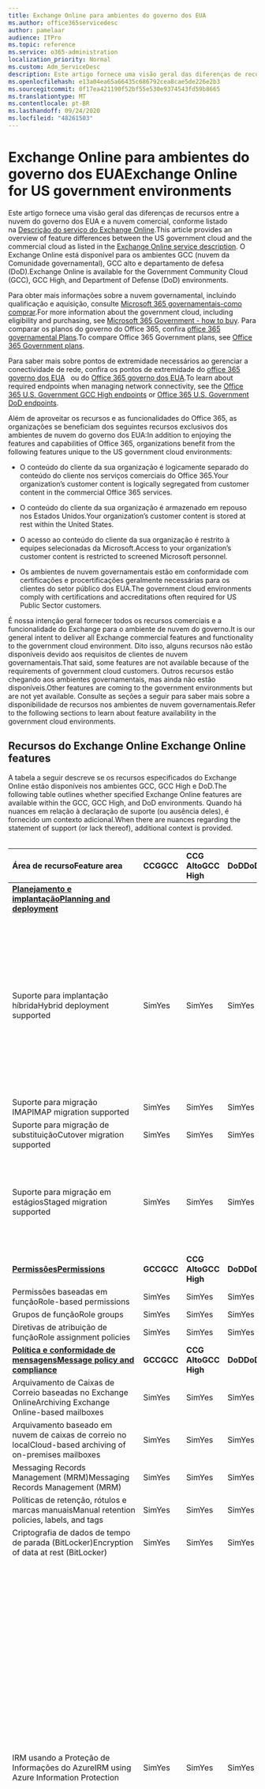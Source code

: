 ```yaml
---
title: Exchange Online para ambientes do governo dos EUA
ms.author: office365servicedesc
author: pamelaar
audience: ITPro
ms.topic: reference
ms.service: o365-administration
localization_priority: Normal
ms.custom: Adm_ServiceDesc
description: Este artigo fornece uma visão geral das diferenças de recursos entre a nuvem do governo dos EUA e a nuvem comercial, conforme listado na descrição do serviço do Exchange Online.
ms.openlocfilehash: e13a04ea65a66435c686792cea8cae5de226e2b3
ms.sourcegitcommit: 0f17ea421190f52bf55e530e9374543fd59b8665
ms.translationtype: MT
ms.contentlocale: pt-BR
ms.lasthandoff: 09/24/2020
ms.locfileid: "48261503"
---
```

# <a name="exchange-online-for-us-government-environments"></a><span data-ttu-id="9738b-103">Exchange Online para ambientes do governo dos EUA</span><span class="sxs-lookup"><span data-stu-id="9738b-103">Exchange Online for US government environments</span></span>

<span data-ttu-id="9738b-104">Este artigo fornece uma visão geral das diferenças de recursos entre a nuvem do governo dos EUA e a nuvem comercial, conforme listado na [Descrição do serviço do Exchange Online](https://docs.microsoft.com/office365/servicedescriptions/exchange-online-service-description/exchange-online-service-description).</span><span class="sxs-lookup"><span data-stu-id="9738b-104">This article provides an overview of feature differences between the US government cloud and the commercial cloud as listed in the [Exchange Online service description](https://docs.microsoft.com/office365/servicedescriptions/exchange-online-service-description/exchange-online-service-description).</span></span> <span data-ttu-id="9738b-105">O Exchange Online está disponível para os ambientes GCC (nuvem da Comunidade governamental), GCC alto e departamento de defesa (DoD).</span><span class="sxs-lookup"><span data-stu-id="9738b-105">Exchange Online is available for the Government Community Cloud (GCC), GCC High, and Department of Defense (DoD) environments.</span></span>

<span data-ttu-id="9738b-106">Para obter mais informações sobre a nuvem governamental, incluindo qualificação e aquisição, consulte [Microsoft 365 governamentais-como comprar](https://docs.microsoft.com/office365/servicedescriptions/office-365-platform-service-description/office-365-us-government/microsoft-365-government-how-to-buy).</span><span class="sxs-lookup"><span data-stu-id="9738b-106">For more information about the government cloud, including eligibility and purchasing, see [Microsoft 365 Government - how to buy](https://docs.microsoft.com/office365/servicedescriptions/office-365-platform-service-description/office-365-us-government/microsoft-365-government-how-to-buy).</span></span> <span data-ttu-id="9738b-107">Para comparar os planos do governo do Office 365, confira [office 365 governamental Plans](https://www.microsoft.com/microsoft-365/government/compare-office-365-government-plans?rtc=1#EligibilityRequirements).</span><span class="sxs-lookup"><span data-stu-id="9738b-107">To compare Office 365 Government plans, see [Office 365 Government plans](https://www.microsoft.com/microsoft-365/government/compare-office-365-government-plans?rtc=1#EligibilityRequirements).</span></span>

<span data-ttu-id="9738b-108">Para saber mais sobre pontos de extremidade necessários ao gerenciar a conectividade de rede, confira os pontos de extremidade do [office 365 governo dos EUA](https://docs.microsoft.com/office365/enterprise/office-365-u-s-government-gcc-high-endpoints#sharepoint-online-and-onedrive-for-business)   ou do [Office 365 governo dos EUA](https://docs.microsoft.com/office365/enterprise/office-365-u-s-government-dod-endpoints#sharepoint-online-and-onedrive-for-business).</span><span class="sxs-lookup"><span data-stu-id="9738b-108">To learn about required endpoints when managing network connectivity, see the [Office 365 U.S. Government GCC High endpoints](https://docs.microsoft.com/office365/enterprise/office-365-u-s-government-gcc-high-endpoints#sharepoint-online-and-onedrive-for-business) or [Office 365 U.S. Government DoD endpoints](https://docs.microsoft.com/office365/enterprise/office-365-u-s-government-dod-endpoints#sharepoint-online-and-onedrive-for-business).</span></span>

<span data-ttu-id="9738b-109">Além de aproveitar os recursos e as funcionalidades do Office 365, as organizações se beneficiam dos seguintes recursos exclusivos dos ambientes de nuvem do governo dos EUA:</span><span class="sxs-lookup"><span data-stu-id="9738b-109">In addition to enjoying the features and capabilities of Office 365, organizations benefit from the following features unique to the US government cloud environments:</span></span>

- <span data-ttu-id="9738b-110">O conteúdo do cliente da sua organização é logicamente separado do conteúdo do cliente nos serviços comerciais do Office 365.</span><span class="sxs-lookup"><span data-stu-id="9738b-110">Your organization’s customer content is logically segregated from customer content in the commercial Office 365 services.</span></span>

- <span data-ttu-id="9738b-111">O conteúdo do cliente da sua organização é armazenado em repouso nos Estados Unidos.</span><span class="sxs-lookup"><span data-stu-id="9738b-111">Your organization’s customer content is stored at rest within the United States.</span></span>

- <span data-ttu-id="9738b-112">O acesso ao conteúdo do cliente da sua organização é restrito à equipes selecionadas da Microsoft.</span><span class="sxs-lookup"><span data-stu-id="9738b-112">Access to your organization’s customer content is restricted to screened Microsoft personnel.</span></span>

- <span data-ttu-id="9738b-113">Os ambientes de nuvem governamentais estão em conformidade com certificações e procertificações geralmente necessárias para os clientes do setor público dos EUA.</span><span class="sxs-lookup"><span data-stu-id="9738b-113">The government cloud environments comply with certifications and accreditations often required for US Public Sector customers.</span></span>

<span data-ttu-id="9738b-114">É nossa intenção geral fornecer todos os recursos comerciais e a funcionalidade do Exchange para o ambiente de nuvem do governo.</span><span class="sxs-lookup"><span data-stu-id="9738b-114">It is our general intent to deliver all Exchange commercial features and functionality to the government cloud environment.</span></span> <span data-ttu-id="9738b-115">Dito isso, alguns recursos não estão disponíveis devido aos requisitos de clientes de nuvem governamentais.</span><span class="sxs-lookup"><span data-stu-id="9738b-115">That said, some features are not available because of the requirements of government cloud customers.</span></span> <span data-ttu-id="9738b-116">Outros recursos estão chegando aos ambientes governamentais, mas ainda não estão disponíveis.</span><span class="sxs-lookup"><span data-stu-id="9738b-116">Other features are coming to the government environments but are not yet available.</span></span> <span data-ttu-id="9738b-117">Consulte as seções a seguir para saber mais sobre a disponibilidade de recursos nos ambientes de nuvem governamentais.</span><span class="sxs-lookup"><span data-stu-id="9738b-117">Refer to the following sections to learn about feature availability in the government cloud environments.</span></span>

## <a name="exchange-online-features"></a><span data-ttu-id="9738b-118">Recursos do Exchange Online </span><span class="sxs-lookup"><span data-stu-id="9738b-118">Exchange Online features</span></span>

<span data-ttu-id="9738b-119">A tabela a seguir descreve se os recursos especificados do Exchange Online estão disponíveis nos ambientes GCC, GCC High e DoD.</span><span class="sxs-lookup"><span data-stu-id="9738b-119">The following table outlines whether specified Exchange Online features are available within the GCC, GCC High, and DoD environments.</span></span> <span data-ttu-id="9738b-120">Quando há nuances em relação à declaração de suporte (ou ausência deles), é fornecido um contexto adicional.</span><span class="sxs-lookup"><span data-stu-id="9738b-120">When there are nuances regarding the statement of support (or lack thereof), additional context is provided.</span></span><br><br>

| <span data-ttu-id="9738b-121">Área de recurso</span><span class="sxs-lookup"><span data-stu-id="9738b-121">Feature area</span></span> | <span data-ttu-id="9738b-122">CCG</span><span class="sxs-lookup"><span data-stu-id="9738b-122">GCC</span></span> | <span data-ttu-id="9738b-123">CCG Alto</span><span class="sxs-lookup"><span data-stu-id="9738b-123">GCC High</span></span> | <span data-ttu-id="9738b-124">DoD</span><span class="sxs-lookup"><span data-stu-id="9738b-124">DoD</span></span> | <span data-ttu-id="9738b-125">Principais considerações</span><span class="sxs-lookup"><span data-stu-id="9738b-125">Key considerations</span></span> |
|:-----|:-----|:-----|:-----|:-----|
|<span data-ttu-id="9738b-126">**[Planejamento e implantação](../../exchange-online-service-description/planning-and-deployment.md)**</span><span class="sxs-lookup"><span data-stu-id="9738b-126">**[Planning and deployment](../../exchange-online-service-description/planning-and-deployment.md)**</span></span>|||||
|<span data-ttu-id="9738b-127">Suporte para implantação híbrida</span><span class="sxs-lookup"><span data-stu-id="9738b-127">Hybrid deployment supported</span></span>|<span data-ttu-id="9738b-128">Sim</span><span class="sxs-lookup"><span data-stu-id="9738b-128">Yes</span></span>|<span data-ttu-id="9738b-129">Sim</span><span class="sxs-lookup"><span data-stu-id="9738b-129">Yes</span></span>|<span data-ttu-id="9738b-130">Sim</span><span class="sxs-lookup"><span data-stu-id="9738b-130">Yes</span></span>|<span data-ttu-id="9738b-131">Para a coexistência com o Exchange Server local, a Microsoft exige a instalação de pelo menos um servidor de acesso para cliente do Exchange Server 2013 (ou o Exchange Server 2016.).</span><span class="sxs-lookup"><span data-stu-id="9738b-131">For coexistence with Exchange Server on-premises, Microsoft requires installing at least one Exchange Server 2013 Client Access Server (or Exchange Server 2016.).</span></span> <span data-ttu-id="9738b-132">Não há suporte para o Exchange Server 2010 e versões anteriores.</span><span class="sxs-lookup"><span data-stu-id="9738b-132">Exchange Server 2010 and earlier are not supported.</span></span>|
|<span data-ttu-id="9738b-133">Suporte para migração IMAP</span><span class="sxs-lookup"><span data-stu-id="9738b-133">IMAP migration supported</span></span>|<span data-ttu-id="9738b-134">Sim</span><span class="sxs-lookup"><span data-stu-id="9738b-134">Yes</span></span>|<span data-ttu-id="9738b-135">Sim</span><span class="sxs-lookup"><span data-stu-id="9738b-135">Yes</span></span>|<span data-ttu-id="9738b-136">Sim</span><span class="sxs-lookup"><span data-stu-id="9738b-136">Yes</span></span>||
|<span data-ttu-id="9738b-137">Suporte para migração de substituição</span><span class="sxs-lookup"><span data-stu-id="9738b-137">Cutover migration supported</span></span>|<span data-ttu-id="9738b-138">Sim</span><span class="sxs-lookup"><span data-stu-id="9738b-138">Yes</span></span>|<span data-ttu-id="9738b-139">Sim</span><span class="sxs-lookup"><span data-stu-id="9738b-139">Yes</span></span>|<span data-ttu-id="9738b-140">Sim</span><span class="sxs-lookup"><span data-stu-id="9738b-140">Yes</span></span>||
|<span data-ttu-id="9738b-141">Suporte para migração em estágios</span><span class="sxs-lookup"><span data-stu-id="9738b-141">Staged migration supported</span></span>|<span data-ttu-id="9738b-142">Sim</span><span class="sxs-lookup"><span data-stu-id="9738b-142">Yes</span></span>|<span data-ttu-id="9738b-143">Sim</span><span class="sxs-lookup"><span data-stu-id="9738b-143">Yes</span></span>|<span data-ttu-id="9738b-144">Sim</span><span class="sxs-lookup"><span data-stu-id="9738b-144">Yes</span></span>|<span data-ttu-id="9738b-145">A migração do GSuite não é suportada para o GCC elevado e o DoD.</span><span class="sxs-lookup"><span data-stu-id="9738b-145">GSuite migration is not supported for GCC High and DoD.</span></span> <span data-ttu-id="9738b-146">Para obter mais informações, consulte <a href="https://docs.microsoft.com/exchange/mailbox-migration/perform-g-suite-migration">perform a GSuite Migration</a>.</span><span class="sxs-lookup"><span data-stu-id="9738b-146">For more information, see <a href="https://docs.microsoft.com/exchange/mailbox-migration/perform-g-suite-migration">Perform a GSuite migration</a>.</span></span>|
|<span data-ttu-id="9738b-147">**[Permissões](../../exchange-online-service-description/permissions.md)**</span><span class="sxs-lookup"><span data-stu-id="9738b-147">**[Permissions](../../exchange-online-service-description/permissions.md)**</span></span>|<span data-ttu-id="9738b-148">**GCC**</span><span class="sxs-lookup"><span data-stu-id="9738b-148">**GCC**</span></span>|<span data-ttu-id="9738b-149">**CCG Alto**</span><span class="sxs-lookup"><span data-stu-id="9738b-149">**GCC High**</span></span>|<span data-ttu-id="9738b-150">**DoD**</span><span class="sxs-lookup"><span data-stu-id="9738b-150">**DoD**</span></span>|<span data-ttu-id="9738b-151">**Principais considerações**</span><span class="sxs-lookup"><span data-stu-id="9738b-151">**Key considerations**</span></span>|
|<span data-ttu-id="9738b-152">Permissões baseadas em função</span><span class="sxs-lookup"><span data-stu-id="9738b-152">Role-based permissions</span></span>|<span data-ttu-id="9738b-153">Sim</span><span class="sxs-lookup"><span data-stu-id="9738b-153">Yes</span></span>|<span data-ttu-id="9738b-154">Sim</span><span class="sxs-lookup"><span data-stu-id="9738b-154">Yes</span></span>|<span data-ttu-id="9738b-155">Sim</span><span class="sxs-lookup"><span data-stu-id="9738b-155">Yes</span></span>||
|<span data-ttu-id="9738b-156">Grupos de função</span><span class="sxs-lookup"><span data-stu-id="9738b-156">Role groups</span></span>|<span data-ttu-id="9738b-157">Sim</span><span class="sxs-lookup"><span data-stu-id="9738b-157">Yes</span></span>|<span data-ttu-id="9738b-158">Sim</span><span class="sxs-lookup"><span data-stu-id="9738b-158">Yes</span></span>|<span data-ttu-id="9738b-159">Sim</span><span class="sxs-lookup"><span data-stu-id="9738b-159">Yes</span></span>||
|<span data-ttu-id="9738b-160">Diretivas de atribuição de função</span><span class="sxs-lookup"><span data-stu-id="9738b-160">Role assignment policies</span></span>|<span data-ttu-id="9738b-161">Sim</span><span class="sxs-lookup"><span data-stu-id="9738b-161">Yes</span></span>|<span data-ttu-id="9738b-162">Sim</span><span class="sxs-lookup"><span data-stu-id="9738b-162">Yes</span></span>|<span data-ttu-id="9738b-163">Sim</span><span class="sxs-lookup"><span data-stu-id="9738b-163">Yes</span></span>||
|<span data-ttu-id="9738b-164">**[Política e conformidade de mensagens](../../exchange-online-service-description/message-policy-and-compliance.md)**</span><span class="sxs-lookup"><span data-stu-id="9738b-164">**[Message policy and compliance](../../exchange-online-service-description/message-policy-and-compliance.md)**</span></span>|<span data-ttu-id="9738b-165">**GCC**</span><span class="sxs-lookup"><span data-stu-id="9738b-165">**GCC**</span></span>|<span data-ttu-id="9738b-166">**CCG Alto**</span><span class="sxs-lookup"><span data-stu-id="9738b-166">**GCC High**</span></span>|<span data-ttu-id="9738b-167">**DoD**</span><span class="sxs-lookup"><span data-stu-id="9738b-167">**DoD**</span></span>|<span data-ttu-id="9738b-168">**Principais considerações**</span><span class="sxs-lookup"><span data-stu-id="9738b-168">**Key considerations**</span></span>|
|<span data-ttu-id="9738b-169">Arquivamento de Caixas de Correio baseadas no Exchange Online</span><span class="sxs-lookup"><span data-stu-id="9738b-169">Archiving Exchange Online-based mailboxes</span></span>|<span data-ttu-id="9738b-170">Sim</span><span class="sxs-lookup"><span data-stu-id="9738b-170">Yes</span></span>|<span data-ttu-id="9738b-171">Sim</span><span class="sxs-lookup"><span data-stu-id="9738b-171">Yes</span></span>|<span data-ttu-id="9738b-172">Sim</span><span class="sxs-lookup"><span data-stu-id="9738b-172">Yes</span></span>||
|<span data-ttu-id="9738b-173">Arquivamento baseado em nuvem de caixas de correio no local</span><span class="sxs-lookup"><span data-stu-id="9738b-173">Cloud-based archiving of on-premises mailboxes</span></span>|<span data-ttu-id="9738b-174">Sim</span><span class="sxs-lookup"><span data-stu-id="9738b-174">Yes</span></span>|<span data-ttu-id="9738b-175">Sim</span><span class="sxs-lookup"><span data-stu-id="9738b-175">Yes</span></span>|<span data-ttu-id="9738b-176">Sim</span><span class="sxs-lookup"><span data-stu-id="9738b-176">Yes</span></span>||
|<span data-ttu-id="9738b-177">Messaging Records Management (MRM)</span><span class="sxs-lookup"><span data-stu-id="9738b-177">Messaging Records Management (MRM)</span></span> |<span data-ttu-id="9738b-178">Sim</span><span class="sxs-lookup"><span data-stu-id="9738b-178">Yes</span></span>|<span data-ttu-id="9738b-179">Sim</span><span class="sxs-lookup"><span data-stu-id="9738b-179">Yes</span></span>|<span data-ttu-id="9738b-180">Sim</span><span class="sxs-lookup"><span data-stu-id="9738b-180">Yes</span></span>||
|<span data-ttu-id="9738b-181">Políticas de retenção, rótulos e marcas manuais</span><span class="sxs-lookup"><span data-stu-id="9738b-181">Manual retention policies, labels, and tags</span></span> |<span data-ttu-id="9738b-182">Sim</span><span class="sxs-lookup"><span data-stu-id="9738b-182">Yes</span></span>|<span data-ttu-id="9738b-183">Sim</span><span class="sxs-lookup"><span data-stu-id="9738b-183">Yes</span></span>|<span data-ttu-id="9738b-184">Sim</span><span class="sxs-lookup"><span data-stu-id="9738b-184">Yes</span></span>||
|<span data-ttu-id="9738b-185">Criptografia de dados de tempo de parada (BitLocker)</span><span class="sxs-lookup"><span data-stu-id="9738b-185">Encryption of data at rest (BitLocker)</span></span>|<span data-ttu-id="9738b-186">Sim</span><span class="sxs-lookup"><span data-stu-id="9738b-186">Yes</span></span>|<span data-ttu-id="9738b-187">Sim</span><span class="sxs-lookup"><span data-stu-id="9738b-187">Yes</span></span>|<span data-ttu-id="9738b-188">Sim</span><span class="sxs-lookup"><span data-stu-id="9738b-188">Yes</span></span>||
|<span data-ttu-id="9738b-189">IRM usando a Proteção de Informações do Azure</span><span class="sxs-lookup"><span data-stu-id="9738b-189">IRM using Azure Information Protection</span></span>|<span data-ttu-id="9738b-190">Sim</span><span class="sxs-lookup"><span data-stu-id="9738b-190">Yes</span></span>|<span data-ttu-id="9738b-191">Sim</span><span class="sxs-lookup"><span data-stu-id="9738b-191">Yes</span></span>|<span data-ttu-id="9738b-192">Sim</span><span class="sxs-lookup"><span data-stu-id="9738b-192">Yes</span></span>|<span data-ttu-id="9738b-193">Para obter mais informações sobre as limitações do AIP em GCC alta e DoD, consulte <a href="https://docs.microsoft.com/enterprise-mobility-security/solutions/ems-aip-premium-govt-service-description">Azure Information Protection Premium governamental Service Description</a>.</span><span class="sxs-lookup"><span data-stu-id="9738b-193">For more information regarding limitations of AIP in GCC High and DoD, see <a href="https://docs.microsoft.com/enterprise-mobility-security/solutions/ems-aip-premium-govt-service-description">Azure Information Protection Premium Government Service Description</a>.</span></span><br><br><span data-ttu-id="9738b-194">A proteção de informações do Azure não está incluída em G1/F3, mas pode ser adquirida como um complemento separado e habilitar os recursos de IRM (gerenciamento de direitos de informação) compatíveis.</span><span class="sxs-lookup"><span data-stu-id="9738b-194">Azure Information Protection is not included in G1/F3, but it can be purchased as a separate add-on and will enable the supported Information Rights Management (IRM) features.</span></span> <span data-ttu-id="9738b-195">Alguns recursos de proteção de informações do Azure exigem uma assinatura do Office 365 ProPlus, que não está incluído no Office 365 governo G1 ou no Office 365 governo F3.</span><span class="sxs-lookup"><span data-stu-id="9738b-195">Some Azure Information Protection features require a subscription to Office 365 ProPlus, which is not included with Office 365 Government G1 or Office 365 Government F3.</span></span>|
|<span data-ttu-id="9738b-196">IRM usando Windows Server AD RMS</span><span class="sxs-lookup"><span data-stu-id="9738b-196">IRM using Windows Server AD RMS</span></span>|<span data-ttu-id="9738b-197">Sim</span><span class="sxs-lookup"><span data-stu-id="9738b-197">Yes</span></span>|<span data-ttu-id="9738b-198">Sim</span><span class="sxs-lookup"><span data-stu-id="9738b-198">Yes</span></span>|<span data-ttu-id="9738b-199">Sim</span><span class="sxs-lookup"><span data-stu-id="9738b-199">Yes</span></span>|<span data-ttu-id="9738b-200">O Windows Server AD RMS é um servidor local que deve ser adquirido e gerenciado separadamente para habilitar os recursos de IRM compatíveis.</span><span class="sxs-lookup"><span data-stu-id="9738b-200">Windows Server AD RMS is an on-premises server that must be purchased and managed separately to enable the supported IRM features.</span></span>|
|<span data-ttu-id="9738b-201">Criptografia de Mensagem do Office 365</span><span class="sxs-lookup"><span data-stu-id="9738b-201">Office 365 Message Encryption</span></span>|<span data-ttu-id="9738b-202">Sim</span><span class="sxs-lookup"><span data-stu-id="9738b-202">Yes</span></span>|<span data-ttu-id="9738b-203">Sim</span><span class="sxs-lookup"><span data-stu-id="9738b-203">Yes</span></span>|<span data-ttu-id="9738b-204">Sim</span><span class="sxs-lookup"><span data-stu-id="9738b-204">Yes</span></span>|<span data-ttu-id="9738b-205">Confira o comportamento de criptografia 365 <a href="https://docs.microsoft.com/microsoft-365/compliance/ome-version-comparison#unique-characteristics-of-office-365-message-encryption-in-a-gcc-high-deployment">365 de</a> [mensagem do Office 365](#office-365-message-encryptionbehavior-across-gcc-highdod-boundary) no @ @ @ @ @ @ @ @ @ @ @ @ @ @ @ @ @ @ @ @ @ @ @ @ @ @ @ @ @ @ @ @ @ @ @ @ @ @ @ @ @ @ @ @ @ @ @ @ @ @ @ @ @ @ @ @ @ @ @ @ @ @ @ @/DOD</span><span class="sxs-lookup"><span data-stu-id="9738b-205">See [Office 365 Message Encryption behavior across GCC High/DoD boundary](#office-365-message-encryptionbehavior-across-gcc-highdod-boundary) in this article and <a href="https://docs.microsoft.com/microsoft-365/compliance/ome-version-comparison#unique-characteristics-of-office-365-message-encryption-in-a-gcc-high-deployment">Unique characteristics of Office 365 Message Encryption in a GCC High deployment</a>, which document behavioral nuances of Office 365 Message Encryption when sending messages between GCC High/DoD and non-GCC High/DoD users.</span></span>|
|<span data-ttu-id="9738b-206">Chave de Cliente</span><span class="sxs-lookup"><span data-stu-id="9738b-206">Customer Key</span></span>|<span data-ttu-id="9738b-207">Sim</span><span class="sxs-lookup"><span data-stu-id="9738b-207">Yes</span></span>|<span data-ttu-id="9738b-208">Sim</span><span class="sxs-lookup"><span data-stu-id="9738b-208">Yes</span></span>|<span data-ttu-id="9738b-209">Sim</span><span class="sxs-lookup"><span data-stu-id="9738b-209">Yes</span></span>|<span data-ttu-id="9738b-210">Requer o plano de serviço do G5.</span><span class="sxs-lookup"><span data-stu-id="9738b-210">Requires G5 service plan.</span></span>|
|<span data-ttu-id="9738b-211">S/MIME</span><span class="sxs-lookup"><span data-stu-id="9738b-211">S/MIME</span></span>|<span data-ttu-id="9738b-212">Sim</span><span class="sxs-lookup"><span data-stu-id="9738b-212">Yes</span></span>|<span data-ttu-id="9738b-213">Sim</span><span class="sxs-lookup"><span data-stu-id="9738b-213">Yes</span></span>|<span data-ttu-id="9738b-214">Sim</span><span class="sxs-lookup"><span data-stu-id="9738b-214">Yes</span></span>||
|<span data-ttu-id="9738b-215">Bloqueio In-loco e Retenção de Litígio</span><span class="sxs-lookup"><span data-stu-id="9738b-215">In-Place Hold and Litigation Hold</span></span>|<span data-ttu-id="9738b-216">Sim</span><span class="sxs-lookup"><span data-stu-id="9738b-216">Yes</span></span>|<span data-ttu-id="9738b-217">Sim</span><span class="sxs-lookup"><span data-stu-id="9738b-217">Yes</span></span>|<span data-ttu-id="9738b-218">Sim</span><span class="sxs-lookup"><span data-stu-id="9738b-218">Yes</span></span>|<span data-ttu-id="9738b-219">Requer o plano de serviço G3 ou G5.</span><span class="sxs-lookup"><span data-stu-id="9738b-219">Requires G3 or G5 service plan.</span></span>|
|<span data-ttu-id="9738b-220">Descoberta Eletrônica In-loco</span><span class="sxs-lookup"><span data-stu-id="9738b-220">In-Place eDiscovery</span></span>|<span data-ttu-id="9738b-221">Sim</span><span class="sxs-lookup"><span data-stu-id="9738b-221">Yes</span></span>|<span data-ttu-id="9738b-222">Sim</span><span class="sxs-lookup"><span data-stu-id="9738b-222">Yes</span></span>|<span data-ttu-id="9738b-223">Sim</span><span class="sxs-lookup"><span data-stu-id="9738b-223">Yes</span></span>||
|<span data-ttu-id="9738b-224">Regras do fluxo de email</span><span class="sxs-lookup"><span data-stu-id="9738b-224">Mail flow rules</span></span>|<span data-ttu-id="9738b-225">Sim</span><span class="sxs-lookup"><span data-stu-id="9738b-225">Yes</span></span>|<span data-ttu-id="9738b-226">Sim</span><span class="sxs-lookup"><span data-stu-id="9738b-226">Yes</span></span>|<span data-ttu-id="9738b-227">Sim</span><span class="sxs-lookup"><span data-stu-id="9738b-227">Yes</span></span>||
|<span data-ttu-id="9738b-228">Prevenção contra perda de dados</span><span class="sxs-lookup"><span data-stu-id="9738b-228">Data loss prevention</span></span>|<span data-ttu-id="9738b-229">Sim</span><span class="sxs-lookup"><span data-stu-id="9738b-229">Yes</span></span>|<span data-ttu-id="9738b-230">Sim</span><span class="sxs-lookup"><span data-stu-id="9738b-230">Yes</span></span>|<span data-ttu-id="9738b-231">Sim</span><span class="sxs-lookup"><span data-stu-id="9738b-231">Yes</span></span>|<span data-ttu-id="9738b-232">Requer o plano de serviço G3 ou G5.</span><span class="sxs-lookup"><span data-stu-id="9738b-232">Requires G3 or G5 service plan.</span></span>|
|<span data-ttu-id="9738b-233">Registro em Diário</span><span class="sxs-lookup"><span data-stu-id="9738b-233">Journaling</span></span>|<span data-ttu-id="9738b-234">Sim</span><span class="sxs-lookup"><span data-stu-id="9738b-234">Yes</span></span>|<span data-ttu-id="9738b-235">Sim</span><span class="sxs-lookup"><span data-stu-id="9738b-235">Yes</span></span>|<span data-ttu-id="9738b-236">Sim</span><span class="sxs-lookup"><span data-stu-id="9738b-236">Yes</span></span>||
|<span data-ttu-id="9738b-237">**[Proteção antispam e antimalware](../../exchange-online-service-description/anti-spam-and-anti-malware-protection.md)**</span><span class="sxs-lookup"><span data-stu-id="9738b-237">**[Anti-spam and anti-malware protection](../../exchange-online-service-description/anti-spam-and-anti-malware-protection.md)**</span></span>|<span data-ttu-id="9738b-238">**GCC**</span><span class="sxs-lookup"><span data-stu-id="9738b-238">**GCC**</span></span>|<span data-ttu-id="9738b-239">**CCG Alto**</span><span class="sxs-lookup"><span data-stu-id="9738b-239">**GCC High**</span></span>|<span data-ttu-id="9738b-240">**DoD**</span><span class="sxs-lookup"><span data-stu-id="9738b-240">**DoD**</span></span>|<span data-ttu-id="9738b-241">**Principais considerações**</span><span class="sxs-lookup"><span data-stu-id="9738b-241">**Key considerations**</span></span>|
|<span data-ttu-id="9738b-242">Proteção antispam interna</span><span class="sxs-lookup"><span data-stu-id="9738b-242">Built-in anti-spam protection</span></span>|<span data-ttu-id="9738b-243">Sim</span><span class="sxs-lookup"><span data-stu-id="9738b-243">Yes</span></span>|<span data-ttu-id="9738b-244">Sim</span><span class="sxs-lookup"><span data-stu-id="9738b-244">Yes</span></span>|<span data-ttu-id="9738b-245">Sim</span><span class="sxs-lookup"><span data-stu-id="9738b-245">Yes</span></span>||
|<span data-ttu-id="9738b-246">Customize anti-spam policies</span><span class="sxs-lookup"><span data-stu-id="9738b-246">Customize anti-spam policies</span></span>|<span data-ttu-id="9738b-247">Sim</span><span class="sxs-lookup"><span data-stu-id="9738b-247">Yes</span></span>|<span data-ttu-id="9738b-248">Sim</span><span class="sxs-lookup"><span data-stu-id="9738b-248">Yes</span></span>|<span data-ttu-id="9738b-249">Sim</span><span class="sxs-lookup"><span data-stu-id="9738b-249">Yes</span></span>||
|<span data-ttu-id="9738b-250">Proteção Antimalware interna</span><span class="sxs-lookup"><span data-stu-id="9738b-250">Built-in anti-malware protection</span></span>|<span data-ttu-id="9738b-251">Sim</span><span class="sxs-lookup"><span data-stu-id="9738b-251">Yes</span></span>|<span data-ttu-id="9738b-252">Sim</span><span class="sxs-lookup"><span data-stu-id="9738b-252">Yes</span></span>|<span data-ttu-id="9738b-253">Sim</span><span class="sxs-lookup"><span data-stu-id="9738b-253">Yes</span></span>||
|<span data-ttu-id="9738b-254">Customize antimalware policies</span><span class="sxs-lookup"><span data-stu-id="9738b-254">Customize anti-malware policies</span></span>|<span data-ttu-id="9738b-255">Sim</span><span class="sxs-lookup"><span data-stu-id="9738b-255">Yes</span></span>|<span data-ttu-id="9738b-256">Sim</span><span class="sxs-lookup"><span data-stu-id="9738b-256">Yes</span></span>|<span data-ttu-id="9738b-257">Sim</span><span class="sxs-lookup"><span data-stu-id="9738b-257">Yes</span></span>||
|<span data-ttu-id="9738b-258">Quarentena - gerenciamento de administrador</span><span class="sxs-lookup"><span data-stu-id="9738b-258">Quarantine - administrator management</span></span>|<span data-ttu-id="9738b-259">Sim</span><span class="sxs-lookup"><span data-stu-id="9738b-259">Yes</span></span>|<span data-ttu-id="9738b-260">Sim</span><span class="sxs-lookup"><span data-stu-id="9738b-260">Yes</span></span>|<span data-ttu-id="9738b-261">Sim</span><span class="sxs-lookup"><span data-stu-id="9738b-261">Yes</span></span>||
|<span data-ttu-id="9738b-262">Quarentena - auto-gerenciamento de usuário final</span><span class="sxs-lookup"><span data-stu-id="9738b-262">Quarantine - end-user self-management</span></span>|<span data-ttu-id="9738b-263">Sim</span><span class="sxs-lookup"><span data-stu-id="9738b-263">Yes</span></span>|<span data-ttu-id="9738b-264">Sim</span><span class="sxs-lookup"><span data-stu-id="9738b-264">Yes</span></span>|<span data-ttu-id="9738b-265">Sim</span><span class="sxs-lookup"><span data-stu-id="9738b-265">Yes</span></span>||
|<span data-ttu-id="9738b-266">Proteção Avançada contra Ameaças</span><span class="sxs-lookup"><span data-stu-id="9738b-266">Advanced Threat Protection</span></span>|<span data-ttu-id="9738b-267">Sim</span><span class="sxs-lookup"><span data-stu-id="9738b-267">Yes</span></span>|<span data-ttu-id="9738b-268">Sim</span><span class="sxs-lookup"><span data-stu-id="9738b-268">Yes</span></span>|<span data-ttu-id="9738b-269">Sim</span><span class="sxs-lookup"><span data-stu-id="9738b-269">Yes</span></span>|<span data-ttu-id="9738b-270">Requer o plano de serviço do G5 (ou compra de complemento).</span><span class="sxs-lookup"><span data-stu-id="9738b-270">Requires G5 Service plan (or purchase of add-on).</span></span><br><br><span data-ttu-id="9738b-271">O anti-phishing para representação de usuário e domínio e inteligência de falsificação ainda não estão disponíveis no GCC High e no DoD.</span><span class="sxs-lookup"><span data-stu-id="9738b-271">Anti-phishing for user and domain impersonation and spoof intelligence are not yet available in GCC High and DoD.</span></span>|
|<span data-ttu-id="9738b-272">**[Fluxo de emails](../../exchange-online-service-description/mail-flow.md)**</span><span class="sxs-lookup"><span data-stu-id="9738b-272">**[Mail flow](../../exchange-online-service-description/mail-flow.md)**</span></span>|<span data-ttu-id="9738b-273">**GCC**</span><span class="sxs-lookup"><span data-stu-id="9738b-273">**GCC**</span></span>|<span data-ttu-id="9738b-274">**CCG Alto**</span><span class="sxs-lookup"><span data-stu-id="9738b-274">**GCC High**</span></span>|<span data-ttu-id="9738b-275">**DoD**</span><span class="sxs-lookup"><span data-stu-id="9738b-275">**DoD**</span></span>|<span data-ttu-id="9738b-276">**Principais considerações**</span><span class="sxs-lookup"><span data-stu-id="9738b-276">**Key considerations**</span></span>|
|<span data-ttu-id="9738b-277">Roteamento personalizado de email de saída</span><span class="sxs-lookup"><span data-stu-id="9738b-277">Custom routing of outbound mail</span></span>|<span data-ttu-id="9738b-278">Sim</span><span class="sxs-lookup"><span data-stu-id="9738b-278">Yes</span></span>|<span data-ttu-id="9738b-279">Sim</span><span class="sxs-lookup"><span data-stu-id="9738b-279">Yes</span></span>|<span data-ttu-id="9738b-280">Sim</span><span class="sxs-lookup"><span data-stu-id="9738b-280">Yes</span></span>||
|<span data-ttu-id="9738b-281">Secure messaging with a trusted partner</span><span class="sxs-lookup"><span data-stu-id="9738b-281">Secure messaging with a trusted partner</span></span>|<span data-ttu-id="9738b-282">Sim</span><span class="sxs-lookup"><span data-stu-id="9738b-282">Yes</span></span>|<span data-ttu-id="9738b-283">Sim</span><span class="sxs-lookup"><span data-stu-id="9738b-283">Yes</span></span>|<span data-ttu-id="9738b-284">Sim</span><span class="sxs-lookup"><span data-stu-id="9738b-284">Yes</span></span>||
|<span data-ttu-id="9738b-285">Conditional mail routing</span><span class="sxs-lookup"><span data-stu-id="9738b-285">Conditional mail routing</span></span>|<span data-ttu-id="9738b-286">Sim</span><span class="sxs-lookup"><span data-stu-id="9738b-286">Yes</span></span>|<span data-ttu-id="9738b-287">Sim</span><span class="sxs-lookup"><span data-stu-id="9738b-287">Yes</span></span>|<span data-ttu-id="9738b-288">Sim</span><span class="sxs-lookup"><span data-stu-id="9738b-288">Yes</span></span>||
|<span data-ttu-id="9738b-289">Adicionando um parceiro a uma lista segura de entrada</span><span class="sxs-lookup"><span data-stu-id="9738b-289">Adding a partner to an inbound safe list</span></span>|<span data-ttu-id="9738b-290">Sim</span><span class="sxs-lookup"><span data-stu-id="9738b-290">Yes</span></span>|<span data-ttu-id="9738b-291">Sim</span><span class="sxs-lookup"><span data-stu-id="9738b-291">Yes</span></span>|<span data-ttu-id="9738b-292">Sim</span><span class="sxs-lookup"><span data-stu-id="9738b-292">Yes</span></span>||
|<span data-ttu-id="9738b-293">Roteamento de email híbrido</span><span class="sxs-lookup"><span data-stu-id="9738b-293">Hybrid email routing</span></span>|<span data-ttu-id="9738b-294">Sim</span><span class="sxs-lookup"><span data-stu-id="9738b-294">Yes</span></span>|<span data-ttu-id="9738b-295">Sim</span><span class="sxs-lookup"><span data-stu-id="9738b-295">Yes</span></span>|<span data-ttu-id="9738b-296">Sim</span><span class="sxs-lookup"><span data-stu-id="9738b-296">Yes</span></span>||
|<span data-ttu-id="9738b-297">**[Destinatários](../../exchange-online-service-description/recipients.md)**</span><span class="sxs-lookup"><span data-stu-id="9738b-297">**[Recipients](../../exchange-online-service-description/recipients.md)**</span></span>|<span data-ttu-id="9738b-298">**GCC**</span><span class="sxs-lookup"><span data-stu-id="9738b-298">**GCC**</span></span>|<span data-ttu-id="9738b-299">**CCG Alto**</span><span class="sxs-lookup"><span data-stu-id="9738b-299">**GCC High**</span></span>|<span data-ttu-id="9738b-300">**DoD**</span><span class="sxs-lookup"><span data-stu-id="9738b-300">**DoD**</span></span>|<span data-ttu-id="9738b-301">**Principais considerações**</span><span class="sxs-lookup"><span data-stu-id="9738b-301">**Key considerations**</span></span>|
|<span data-ttu-id="9738b-302">Alertas de capacidade</span><span class="sxs-lookup"><span data-stu-id="9738b-302">Capacity alerts</span></span>|<span data-ttu-id="9738b-303">Sim</span><span class="sxs-lookup"><span data-stu-id="9738b-303">Yes</span></span>|<span data-ttu-id="9738b-304">Sim</span><span class="sxs-lookup"><span data-stu-id="9738b-304">Yes</span></span>|<span data-ttu-id="9738b-305">Sim</span><span class="sxs-lookup"><span data-stu-id="9738b-305">Yes</span></span>||
|<span data-ttu-id="9738b-306">Email secundário</span><span class="sxs-lookup"><span data-stu-id="9738b-306">Clutter</span></span>|<span data-ttu-id="9738b-307">Sim</span><span class="sxs-lookup"><span data-stu-id="9738b-307">Yes</span></span>|<span data-ttu-id="9738b-308">Sim</span><span class="sxs-lookup"><span data-stu-id="9738b-308">Yes</span></span>|<span data-ttu-id="9738b-309">Sim</span><span class="sxs-lookup"><span data-stu-id="9738b-309">Yes</span></span>||
|<span data-ttu-id="9738b-310">MailTips</span><span class="sxs-lookup"><span data-stu-id="9738b-310">MailTips</span></span>|<span data-ttu-id="9738b-311">Sim</span><span class="sxs-lookup"><span data-stu-id="9738b-311">Yes</span></span>|<span data-ttu-id="9738b-312">Sim</span><span class="sxs-lookup"><span data-stu-id="9738b-312">Yes</span></span>|<span data-ttu-id="9738b-313">Sim</span><span class="sxs-lookup"><span data-stu-id="9738b-313">Yes</span></span>||
|<span data-ttu-id="9738b-314">Acesso de representante</span><span class="sxs-lookup"><span data-stu-id="9738b-314">Delegate access</span></span>|<span data-ttu-id="9738b-315">Sim</span><span class="sxs-lookup"><span data-stu-id="9738b-315">Yes</span></span>|<span data-ttu-id="9738b-316">Sim</span><span class="sxs-lookup"><span data-stu-id="9738b-316">Yes</span></span>|<span data-ttu-id="9738b-317">Sim</span><span class="sxs-lookup"><span data-stu-id="9738b-317">Yes</span></span>||
|<span data-ttu-id="9738b-318">Regras da Caixa de Entrada</span><span class="sxs-lookup"><span data-stu-id="9738b-318">Inbox rules</span></span>|<span data-ttu-id="9738b-319">Sim</span><span class="sxs-lookup"><span data-stu-id="9738b-319">Yes</span></span>|<span data-ttu-id="9738b-320">Sim</span><span class="sxs-lookup"><span data-stu-id="9738b-320">Yes</span></span>|<span data-ttu-id="9738b-321">Sim</span><span class="sxs-lookup"><span data-stu-id="9738b-321">Yes</span></span>||
|<span data-ttu-id="9738b-322">Contas conectadas</span><span class="sxs-lookup"><span data-stu-id="9738b-322">Connected accounts</span></span>|<span data-ttu-id="9738b-323">Sim</span><span class="sxs-lookup"><span data-stu-id="9738b-323">Yes</span></span>|<span data-ttu-id="9738b-324">Não</span><span class="sxs-lookup"><span data-stu-id="9738b-324">No</span></span>|<span data-ttu-id="9738b-325">Não</span><span class="sxs-lookup"><span data-stu-id="9738b-325">No</span></span>|<span data-ttu-id="9738b-326">Esse recurso não é suportado no GCC High ou no DoD devido a restrições nas conexões de saída para serviços de terceiros.</span><span class="sxs-lookup"><span data-stu-id="9738b-326">This feature is not supported in GCC High or DoD due to restrictions on outbound connections to third-party services.</span></span> <span data-ttu-id="9738b-327">Para obter mais informações sobre os recursos afetados, confira [conectividade com serviços de terceiros](#connectivity-with-third-party-services) neste artigo.</span><span class="sxs-lookup"><span data-stu-id="9738b-327">For more information about features impacted, see [Connectivity with third-party services](#connectivity-with-third-party-services) in this article.</span></span>|
|<span data-ttu-id="9738b-328">Caixas de correio inativas</span><span class="sxs-lookup"><span data-stu-id="9738b-328">Inactive mailboxes</span></span>|<span data-ttu-id="9738b-329">Sim</span><span class="sxs-lookup"><span data-stu-id="9738b-329">Yes</span></span>|<span data-ttu-id="9738b-330">Sim</span><span class="sxs-lookup"><span data-stu-id="9738b-330">Yes</span></span>|<span data-ttu-id="9738b-331">Sim</span><span class="sxs-lookup"><span data-stu-id="9738b-331">Yes</span></span>|<span data-ttu-id="9738b-332">Requer o plano de serviço G3 ou G5.</span><span class="sxs-lookup"><span data-stu-id="9738b-332">Requires G3 or G5 service plan.</span></span>|
|<span data-ttu-id="9738b-333">Offline address book</span><span class="sxs-lookup"><span data-stu-id="9738b-333">Offline address book</span></span>|<span data-ttu-id="9738b-334">Sim</span><span class="sxs-lookup"><span data-stu-id="9738b-334">Yes</span></span>|<span data-ttu-id="9738b-335">Sim</span><span class="sxs-lookup"><span data-stu-id="9738b-335">Yes</span></span>|<span data-ttu-id="9738b-336">Sim</span><span class="sxs-lookup"><span data-stu-id="9738b-336">Yes</span></span>||
|<span data-ttu-id="9738b-337">Políticas do catálogo de endereços</span><span class="sxs-lookup"><span data-stu-id="9738b-337">Address book policies</span></span>|<span data-ttu-id="9738b-338">Sim</span><span class="sxs-lookup"><span data-stu-id="9738b-338">Yes</span></span>|<span data-ttu-id="9738b-339">Sim</span><span class="sxs-lookup"><span data-stu-id="9738b-339">Yes</span></span>|<span data-ttu-id="9738b-340">Sim</span><span class="sxs-lookup"><span data-stu-id="9738b-340">Yes</span></span>||
|<span data-ttu-id="9738b-341">Catálogo de endereços hierárquico</span><span class="sxs-lookup"><span data-stu-id="9738b-341">Hierarchical address book</span></span>|<span data-ttu-id="9738b-342">Sim</span><span class="sxs-lookup"><span data-stu-id="9738b-342">Yes</span></span>|<span data-ttu-id="9738b-343">Sim</span><span class="sxs-lookup"><span data-stu-id="9738b-343">Yes</span></span>|<span data-ttu-id="9738b-344">Sim</span><span class="sxs-lookup"><span data-stu-id="9738b-344">Yes</span></span>||
|<span data-ttu-id="9738b-345">Listas de endereços e lista de endereços global</span><span class="sxs-lookup"><span data-stu-id="9738b-345">Address lists and global address list</span></span>|<span data-ttu-id="9738b-346">Sim</span><span class="sxs-lookup"><span data-stu-id="9738b-346">Yes</span></span>|<span data-ttu-id="9738b-347">Sim</span><span class="sxs-lookup"><span data-stu-id="9738b-347">Yes</span></span>|<span data-ttu-id="9738b-348">Sim</span><span class="sxs-lookup"><span data-stu-id="9738b-348">Yes</span></span>||
|<span data-ttu-id="9738b-349">Grupos do Office 365</span><span class="sxs-lookup"><span data-stu-id="9738b-349">Office 365 Groups</span></span>|<span data-ttu-id="9738b-350">Sim</span><span class="sxs-lookup"><span data-stu-id="9738b-350">Yes</span></span>|<span data-ttu-id="9738b-351">Sim</span><span class="sxs-lookup"><span data-stu-id="9738b-351">Yes</span></span>|<span data-ttu-id="9738b-352">Sim</span><span class="sxs-lookup"><span data-stu-id="9738b-352">Yes</span></span>|<span data-ttu-id="9738b-353">O acesso de convidados aos grupos do Office 365 não é suportado em ambientes GCC High e DoD.</span><span class="sxs-lookup"><span data-stu-id="9738b-353">Guest access to Office 365 groups is not supported in GCC High and DoD environments.</span></span> <span data-ttu-id="9738b-354">Para obter mais informações, consulte <a href="https://docs.microsoft.com/azure/azure-government/documentation-government-services-securityandidentity">Azure governamentais Security + Identity</a>.</span><span class="sxs-lookup"><span data-stu-id="9738b-354">For more information, see <a href="https://docs.microsoft.com/azure/azure-government/documentation-government-services-securityandidentity">Azure Government Security + Identity</a>.</span></span>|
|<span data-ttu-id="9738b-355">Grupos de Distribuição</span><span class="sxs-lookup"><span data-stu-id="9738b-355">Distribution Groups</span></span>|<span data-ttu-id="9738b-356">Sim</span><span class="sxs-lookup"><span data-stu-id="9738b-356">Yes</span></span>|<span data-ttu-id="9738b-357">Sim</span><span class="sxs-lookup"><span data-stu-id="9738b-357">Yes</span></span>|<span data-ttu-id="9738b-358">Sim</span><span class="sxs-lookup"><span data-stu-id="9738b-358">Yes</span></span>||
|<span data-ttu-id="9738b-359">Contatos externos (global)</span><span class="sxs-lookup"><span data-stu-id="9738b-359">External contacts (global)</span></span>|<span data-ttu-id="9738b-360">Sim</span><span class="sxs-lookup"><span data-stu-id="9738b-360">Yes</span></span>|<span data-ttu-id="9738b-361">Sim</span><span class="sxs-lookup"><span data-stu-id="9738b-361">Yes</span></span>|<span data-ttu-id="9738b-362">Sim</span><span class="sxs-lookup"><span data-stu-id="9738b-362">Yes</span></span>|<span data-ttu-id="9738b-363">Sujeito às limitações de colaboração de relações de organização nos ambientes GCC High e DoD.</span><span class="sxs-lookup"><span data-stu-id="9738b-363">Subject to org-relationship collaboration limitations in GCC High and DoD environments.</span></span> |
|<span data-ttu-id="9738b-364">Link de contato com redes sociais</span><span class="sxs-lookup"><span data-stu-id="9738b-364">Contact linking with social networks</span></span>|<span data-ttu-id="9738b-365">Sim</span><span class="sxs-lookup"><span data-stu-id="9738b-365">Yes</span></span>|<span data-ttu-id="9738b-366">Não</span><span class="sxs-lookup"><span data-stu-id="9738b-366">No</span></span>|<span data-ttu-id="9738b-367">Não</span><span class="sxs-lookup"><span data-stu-id="9738b-367">No</span></span>|<span data-ttu-id="9738b-368">Esse recurso não é suportado no GCC High ou no DoD.</span><span class="sxs-lookup"><span data-stu-id="9738b-368">This feature is not supported in GCC High or DoD.</span></span>|
|<span data-ttu-id="9738b-369">Caixas de correio de recurso</span><span class="sxs-lookup"><span data-stu-id="9738b-369">Resource mailboxes</span></span>|<span data-ttu-id="9738b-370">Sim</span><span class="sxs-lookup"><span data-stu-id="9738b-370">Yes</span></span>|<span data-ttu-id="9738b-371">Sim</span><span class="sxs-lookup"><span data-stu-id="9738b-371">Yes</span></span>|<span data-ttu-id="9738b-372">Sim</span><span class="sxs-lookup"><span data-stu-id="9738b-372">Yes</span></span>||
|<span data-ttu-id="9738b-373">Gerenciamento da sala de conferência</span><span class="sxs-lookup"><span data-stu-id="9738b-373">Conference room management</span></span>|<span data-ttu-id="9738b-374">Sim</span><span class="sxs-lookup"><span data-stu-id="9738b-374">Yes</span></span>|<span data-ttu-id="9738b-375">Sim</span><span class="sxs-lookup"><span data-stu-id="9738b-375">Yes</span></span>|<span data-ttu-id="9738b-376">Sim</span><span class="sxs-lookup"><span data-stu-id="9738b-376">Yes</span></span>||
|<span data-ttu-id="9738b-377">Respostas de Ausência Temporária</span><span class="sxs-lookup"><span data-stu-id="9738b-377">Out-of-office replies</span></span>|<span data-ttu-id="9738b-378">Sim</span><span class="sxs-lookup"><span data-stu-id="9738b-378">Yes</span></span>|<span data-ttu-id="9738b-379">Sim</span><span class="sxs-lookup"><span data-stu-id="9738b-379">Yes</span></span>|<span data-ttu-id="9738b-380">Sim</span><span class="sxs-lookup"><span data-stu-id="9738b-380">Yes</span></span>||
|<span data-ttu-id="9738b-381">Compartilhamento de calendários da Internet</span><span class="sxs-lookup"><span data-stu-id="9738b-381">Internet Calendar sharing</span></span>|<span data-ttu-id="9738b-382">Sim</span><span class="sxs-lookup"><span data-stu-id="9738b-382">Yes</span></span>|<span data-ttu-id="9738b-383">Não</span><span class="sxs-lookup"><span data-stu-id="9738b-383">No</span></span>|<span data-ttu-id="9738b-384">Não</span><span class="sxs-lookup"><span data-stu-id="9738b-384">No</span></span>|<span data-ttu-id="9738b-385">No @ @ @ @ @ @ @ @ @ @ @ @ @ @ @ @ @ @ @ @ @ @ @ @ @ @ @ @ @ @ @ @ @ @ @ @ @ @ @ @ @ @ @ @ @ @ @ @ @ @ @ @ @ @ @ @</span><span class="sxs-lookup"><span data-stu-id="9738b-385">In GCC High, Internet Calendar publishing/sharing works for inbound connection to calendars shared by GCC High users, but not for GCC High users connecting outbound to a shared calendar outside of GCC High.</span></span><br><br><span data-ttu-id="9738b-386">No DoD – o compartilhamento de calendários da Internet não é suportado devido à necessidade de listagem de permissão de conexão de entrada/saída nesse ambiente.</span><span class="sxs-lookup"><span data-stu-id="9738b-386">In DoD–Internet Calendar sharing is not supported due to the requirement for inbound/outbound connection allow listing in that environment.</span></span>|
|<span data-ttu-id="9738b-387">**[Recursos de relatórios e ferramentas de solução de problemas](../../exchange-online-service-description/reporting-features-and-troubleshooting-tools.md)**</span><span class="sxs-lookup"><span data-stu-id="9738b-387">**[Reporting features and troubleshooting tools](../../exchange-online-service-description/reporting-features-and-troubleshooting-tools.md)**</span></span>|<span data-ttu-id="9738b-388">**GCC**</span><span class="sxs-lookup"><span data-stu-id="9738b-388">**GCC**</span></span>|<span data-ttu-id="9738b-389">**CCG Alto**</span><span class="sxs-lookup"><span data-stu-id="9738b-389">**GCC High**</span></span>|<span data-ttu-id="9738b-390">**DoD**</span><span class="sxs-lookup"><span data-stu-id="9738b-390">**DoD**</span></span>|<span data-ttu-id="9738b-391">**Principais considerações**</span><span class="sxs-lookup"><span data-stu-id="9738b-391">**Key considerations**</span></span>|
|<span data-ttu-id="9738b-392">Relatórios do centro de administração do Microsoft 365</span><span class="sxs-lookup"><span data-stu-id="9738b-392">Microsoft 365 admin center reports</span></span>|<span data-ttu-id="9738b-393">Sim</span><span class="sxs-lookup"><span data-stu-id="9738b-393">Yes</span></span>|<span data-ttu-id="9738b-394">Sim</span><span class="sxs-lookup"><span data-stu-id="9738b-394">Yes</span></span>|<span data-ttu-id="9738b-395">Não</span><span class="sxs-lookup"><span data-stu-id="9738b-395">No</span></span>|<span data-ttu-id="9738b-396">Relatórios não disponíveis para o DoD.</span><span class="sxs-lookup"><span data-stu-id="9738b-396">Reports not available for DoD.</span></span> <span data-ttu-id="9738b-397">Consulte a seção <a href="https://docs.microsoft.com/office365/servicedescriptions/office-365-platform-service-description/office-365-us-government/office-365-us-government#platform-features">recursos da plataforma</a> da descrição do serviço governo dos EUA do Office 365 para atualizações/disponibilidade atual.</span><span class="sxs-lookup"><span data-stu-id="9738b-397">Refer to the <a href="https://docs.microsoft.com/office365/servicedescriptions/office-365-platform-service-description/office-365-us-government/office-365-us-government#platform-features">platform features</a> section of the Office 365 US Government service description for updates/current availability.</span></span>|
|<span data-ttu-id="9738b-398">Relatórios de serviços Web</span><span class="sxs-lookup"><span data-stu-id="9738b-398">Web Services reports</span></span>|<span data-ttu-id="9738b-399">Sim</span><span class="sxs-lookup"><span data-stu-id="9738b-399">Yes</span></span>|<span data-ttu-id="9738b-400">Sim</span><span class="sxs-lookup"><span data-stu-id="9738b-400">Yes</span></span>|<span data-ttu-id="9738b-401">Não</span><span class="sxs-lookup"><span data-stu-id="9738b-401">No</span></span>|<span data-ttu-id="9738b-402">Relatórios não disponíveis para o DoD.</span><span class="sxs-lookup"><span data-stu-id="9738b-402">Reports not available for DoD.</span></span> <span data-ttu-id="9738b-403">Consulte a seção <a href="https://docs.microsoft.com/office365/servicedescriptions/office-365-platform-service-description/office-365-us-government/office-365-us-government#platform-features">recursos da plataforma</a> da descrição do serviço governo dos EUA do Office 365 para atualizações/disponibilidade atual.</span><span class="sxs-lookup"><span data-stu-id="9738b-403">Refer to the <a href="https://docs.microsoft.com/office365/servicedescriptions/office-365-platform-service-description/office-365-us-government/office-365-us-government#platform-features">platform features</a> section of the Office 365 US Government service description for updates/current availability.</span></span>|
|<span data-ttu-id="9738b-404">Message trace</span><span class="sxs-lookup"><span data-stu-id="9738b-404">Message trace</span></span>|<span data-ttu-id="9738b-405">Sim</span><span class="sxs-lookup"><span data-stu-id="9738b-405">Yes</span></span>|<span data-ttu-id="9738b-406">Sim</span><span class="sxs-lookup"><span data-stu-id="9738b-406">Yes</span></span>|<span data-ttu-id="9738b-407">Sim</span><span class="sxs-lookup"><span data-stu-id="9738b-407">Yes</span></span>||
|<span data-ttu-id="9738b-408">Relatórios de auditoria</span><span class="sxs-lookup"><span data-stu-id="9738b-408">Auditing reports</span></span>|<span data-ttu-id="9738b-409">Sim</span><span class="sxs-lookup"><span data-stu-id="9738b-409">Yes</span></span>|<span data-ttu-id="9738b-410">Sim</span><span class="sxs-lookup"><span data-stu-id="9738b-410">Yes</span></span>|<span data-ttu-id="9738b-411">Não</span><span class="sxs-lookup"><span data-stu-id="9738b-411">No</span></span>|<span data-ttu-id="9738b-412">Relatórios não disponíveis para o DoD.</span><span class="sxs-lookup"><span data-stu-id="9738b-412">Reports not available for DoD.</span></span> <span data-ttu-id="9738b-413">Consulte a seção <a href="https://docs.microsoft.com/office365/servicedescriptions/office-365-platform-service-description/office-365-us-government/office-365-us-government#platform-features">recursos da plataforma</a> da descrição do serviço governo dos EUA do Office 365 para atualizações/disponibilidade atual.</span><span class="sxs-lookup"><span data-stu-id="9738b-413">Refer to the <a href="https://docs.microsoft.com/office365/servicedescriptions/office-365-platform-service-description/office-365-us-government/office-365-us-government#platform-features">platform features</a> section of the Office 365 US Government service description for updates/current availability.</span></span>|
|<span data-ttu-id="9738b-414">Relatórios de Unificação de Mensagens</span><span class="sxs-lookup"><span data-stu-id="9738b-414">Unified Messaging reports</span></span>|<span data-ttu-id="9738b-415">Sim</span><span class="sxs-lookup"><span data-stu-id="9738b-415">Yes</span></span>|<span data-ttu-id="9738b-416">Não</span><span class="sxs-lookup"><span data-stu-id="9738b-416">No</span></span>|<span data-ttu-id="9738b-417">Não</span><span class="sxs-lookup"><span data-stu-id="9738b-417">No</span></span>||
|<span data-ttu-id="9738b-418">**[Compartilhamento e colaboração](../../exchange-online-service-description/sharing-and-collaboration.md)**</span><span class="sxs-lookup"><span data-stu-id="9738b-418">**[Sharing and collaboration](../../exchange-online-service-description/sharing-and-collaboration.md)**</span></span>|<span data-ttu-id="9738b-419">**GCC**</span><span class="sxs-lookup"><span data-stu-id="9738b-419">**GCC**</span></span>|<span data-ttu-id="9738b-420">**CCG Alto**</span><span class="sxs-lookup"><span data-stu-id="9738b-420">**GCC High**</span></span>|<span data-ttu-id="9738b-421">**DoD**</span><span class="sxs-lookup"><span data-stu-id="9738b-421">**DoD**</span></span>|<span data-ttu-id="9738b-422">**Principais considerações**</span><span class="sxs-lookup"><span data-stu-id="9738b-422">**Key considerations**</span></span>|
|<span data-ttu-id="9738b-423">Compartilhamento federado (incluindo publicação de calendário)</span><span class="sxs-lookup"><span data-stu-id="9738b-423">Federated sharing (including calendar publishing)</span></span>|<span data-ttu-id="9738b-424">Sim</span><span class="sxs-lookup"><span data-stu-id="9738b-424">Yes</span></span>|<span data-ttu-id="9738b-425">Sim</span><span class="sxs-lookup"><span data-stu-id="9738b-425">Yes</span></span>|<span data-ttu-id="9738b-426">Sim</span><span class="sxs-lookup"><span data-stu-id="9738b-426">Yes</span></span>|<span data-ttu-id="9738b-427">Há limitações no GCC High e no DoD.</span><span class="sxs-lookup"><span data-stu-id="9738b-427">Limitations exist in both GCC High and DoD.</span></span> <span data-ttu-id="9738b-428">Consulte [Federação de disponibilidade](#freebusy-federation) neste artigo.</span><span class="sxs-lookup"><span data-stu-id="9738b-428">See [Free/Busy federation](#freebusy-federation) in this article.</span></span>|
|<span data-ttu-id="9738b-429">Caixas de correio local</span><span class="sxs-lookup"><span data-stu-id="9738b-429">Site mailboxes</span></span>|<span data-ttu-id="9738b-430">Sim</span><span class="sxs-lookup"><span data-stu-id="9738b-430">Yes</span></span>|<span data-ttu-id="9738b-431">Sim</span><span class="sxs-lookup"><span data-stu-id="9738b-431">Yes</span></span>|<span data-ttu-id="9738b-432">Sim</span><span class="sxs-lookup"><span data-stu-id="9738b-432">Yes</span></span>||
|<span data-ttu-id="9738b-433">Pastas públicas</span><span class="sxs-lookup"><span data-stu-id="9738b-433">Public folders</span></span>|<span data-ttu-id="9738b-434">Sim</span><span class="sxs-lookup"><span data-stu-id="9738b-434">Yes</span></span>|<span data-ttu-id="9738b-435">Sim</span><span class="sxs-lookup"><span data-stu-id="9738b-435">Yes</span></span>|<span data-ttu-id="9738b-436">Sim</span><span class="sxs-lookup"><span data-stu-id="9738b-436">Yes</span></span>||
|<span data-ttu-id="9738b-437">**[Clientes e dispositivos móveis](../../exchange-online-service-description/clients-and-mobile-devices.md)**</span><span class="sxs-lookup"><span data-stu-id="9738b-437">**[Clients and mobile devices](../../exchange-online-service-description/clients-and-mobile-devices.md)**</span></span>|<span data-ttu-id="9738b-438">**GCC**</span><span class="sxs-lookup"><span data-stu-id="9738b-438">**GCC**</span></span>|<span data-ttu-id="9738b-439">**CCG Alto**</span><span class="sxs-lookup"><span data-stu-id="9738b-439">**GCC High**</span></span>|<span data-ttu-id="9738b-440">**DoD**</span><span class="sxs-lookup"><span data-stu-id="9738b-440">**DoD**</span></span>|<span data-ttu-id="9738b-441">**Principais considerações**</span><span class="sxs-lookup"><span data-stu-id="9738b-441">**Key considerations**</span></span>|
|<span data-ttu-id="9738b-442">Outlook para Windows</span><span class="sxs-lookup"><span data-stu-id="9738b-442">Outlook for Windows</span></span>|<span data-ttu-id="9738b-443">Sim</span><span class="sxs-lookup"><span data-stu-id="9738b-443">Yes</span></span>|<span data-ttu-id="9738b-444">Sim</span><span class="sxs-lookup"><span data-stu-id="9738b-444">Yes</span></span>|<span data-ttu-id="9738b-445">Sim</span><span class="sxs-lookup"><span data-stu-id="9738b-445">Yes</span></span>|<span data-ttu-id="9738b-446">Para atender aos requisitos de conformidade do GCC High e DoD, você deve estar executando pelo menos a versão 1803 do Office 365 ProPlus.</span><span class="sxs-lookup"><span data-stu-id="9738b-446">To meet GCC High and DoD compliance requirements, you must be running at least version 1803 of Office 365 ProPlus.</span></span> <span data-ttu-id="9738b-447">O Office 365 ProPlus não está incluído em G1 ou F3.</span><span class="sxs-lookup"><span data-stu-id="9738b-447">Office 365 ProPlus is not included with G1 or F3.</span></span>|
|<span data-ttu-id="9738b-448">Outlook na Web</span><span class="sxs-lookup"><span data-stu-id="9738b-448">Outlook on the web</span></span>|<span data-ttu-id="9738b-449">Sim</span><span class="sxs-lookup"><span data-stu-id="9738b-449">Yes</span></span>|<span data-ttu-id="9738b-450">Sim</span><span class="sxs-lookup"><span data-stu-id="9738b-450">Yes</span></span>|<span data-ttu-id="9738b-451">Sim</span><span class="sxs-lookup"><span data-stu-id="9738b-451">Yes</span></span>||
|<span data-ttu-id="9738b-452">Outlook para Mac</span><span class="sxs-lookup"><span data-stu-id="9738b-452">Outlook for Mac</span></span>|<span data-ttu-id="9738b-453">Sim</span><span class="sxs-lookup"><span data-stu-id="9738b-453">Yes</span></span>|<span data-ttu-id="9738b-454">Sim</span><span class="sxs-lookup"><span data-stu-id="9738b-454">Yes</span></span>|<span data-ttu-id="9738b-455">Sim</span><span class="sxs-lookup"><span data-stu-id="9738b-455">Yes</span></span>|<span data-ttu-id="9738b-456">Para atender aos requisitos de conformidade do GCC High e DoD, você deve estar executando pelo menos a versão 1803 do Office 365 ProPlus.</span><span class="sxs-lookup"><span data-stu-id="9738b-456">To meet GCC High and DoD compliance requirements, you must be running at least version 1803 of Office 365 ProPlus.</span></span> <span data-ttu-id="9738b-457">O Office 365 ProPlus não está incluído em G1 ou F3.</span><span class="sxs-lookup"><span data-stu-id="9738b-457">Office 365 ProPlus is not included with G1 or F3.</span></span>|
|<span data-ttu-id="9738b-458">Outlook para iOS e Android</span><span class="sxs-lookup"><span data-stu-id="9738b-458">Outlook for iOS and Android</span></span>|<span data-ttu-id="9738b-459">Sim</span><span class="sxs-lookup"><span data-stu-id="9738b-459">Yes</span></span>|<span data-ttu-id="9738b-460">Sim</span><span class="sxs-lookup"><span data-stu-id="9738b-460">Yes</span></span>|<span data-ttu-id="9738b-461">Sim</span><span class="sxs-lookup"><span data-stu-id="9738b-461">Yes</span></span>||
|<span data-ttu-id="9738b-462">Exchange ActiveSync</span><span class="sxs-lookup"><span data-stu-id="9738b-462">Exchange ActiveSync</span></span>|<span data-ttu-id="9738b-463">Sim</span><span class="sxs-lookup"><span data-stu-id="9738b-463">Yes</span></span>|<span data-ttu-id="9738b-464">Sim</span><span class="sxs-lookup"><span data-stu-id="9738b-464">Yes</span></span>|<span data-ttu-id="9738b-465">Sim</span><span class="sxs-lookup"><span data-stu-id="9738b-465">Yes</span></span>||
|<span data-ttu-id="9738b-466">Mobilidade básica e segurança para o Microsoft 365</span><span class="sxs-lookup"><span data-stu-id="9738b-466">Basic Mobility and Security for Microsoft 365</span></span>|<span data-ttu-id="9738b-467">Sim</span><span class="sxs-lookup"><span data-stu-id="9738b-467">Yes</span></span>|<span data-ttu-id="9738b-468">Não</span><span class="sxs-lookup"><span data-stu-id="9738b-468">No</span></span>|<span data-ttu-id="9738b-469">Não</span><span class="sxs-lookup"><span data-stu-id="9738b-469">No</span></span>||
|<span data-ttu-id="9738b-470">POP e IMAP</span><span class="sxs-lookup"><span data-stu-id="9738b-470">POP and IMAP</span></span>|<span data-ttu-id="9738b-471">Sim</span><span class="sxs-lookup"><span data-stu-id="9738b-471">Yes</span></span>|<span data-ttu-id="9738b-472">Sim</span><span class="sxs-lookup"><span data-stu-id="9738b-472">Yes</span></span>|<span data-ttu-id="9738b-473">Sim</span><span class="sxs-lookup"><span data-stu-id="9738b-473">Yes</span></span>||
|<span data-ttu-id="9738b-474">SMTP</span><span class="sxs-lookup"><span data-stu-id="9738b-474">SMTP</span></span>|<span data-ttu-id="9738b-475">Sim</span><span class="sxs-lookup"><span data-stu-id="9738b-475">Yes</span></span>|<span data-ttu-id="9738b-476">Sim</span><span class="sxs-lookup"><span data-stu-id="9738b-476">Yes</span></span>|<span data-ttu-id="9738b-477">Sim</span><span class="sxs-lookup"><span data-stu-id="9738b-477">Yes</span></span>||
|<span data-ttu-id="9738b-478">Suporte a aplicativos EWS</span><span class="sxs-lookup"><span data-stu-id="9738b-478">EWS application support</span></span>|<span data-ttu-id="9738b-479">Sim</span><span class="sxs-lookup"><span data-stu-id="9738b-479">Yes</span></span>|<span data-ttu-id="9738b-480">Sim</span><span class="sxs-lookup"><span data-stu-id="9738b-480">Yes</span></span>|<span data-ttu-id="9738b-481">Sim</span><span class="sxs-lookup"><span data-stu-id="9738b-481">Yes</span></span>||
|<span data-ttu-id="9738b-482">**[Serviços de mensagens de voz](../../exchange-online-service-description/voice-message-services.md)**</span><span class="sxs-lookup"><span data-stu-id="9738b-482">**[Voice message services](../../exchange-online-service-description/voice-message-services.md)**</span></span>|<span data-ttu-id="9738b-483">**GCC**</span><span class="sxs-lookup"><span data-stu-id="9738b-483">**GCC**</span></span>|<span data-ttu-id="9738b-484">**CCG Alto**</span><span class="sxs-lookup"><span data-stu-id="9738b-484">**GCC High**</span></span>|<span data-ttu-id="9738b-485">**DoD**</span><span class="sxs-lookup"><span data-stu-id="9738b-485">**DoD**</span></span>|<span data-ttu-id="9738b-486">**Principais considerações**</span><span class="sxs-lookup"><span data-stu-id="9738b-486">**Key considerations**</span></span>|
|<span data-ttu-id="9738b-487">Caixa postal</span><span class="sxs-lookup"><span data-stu-id="9738b-487">Voice mail</span></span>|<span data-ttu-id="9738b-488">Não</span><span class="sxs-lookup"><span data-stu-id="9738b-488">No</span></span>|<span data-ttu-id="9738b-489">Não</span><span class="sxs-lookup"><span data-stu-id="9738b-489">No</span></span>|<span data-ttu-id="9738b-490">Não</span><span class="sxs-lookup"><span data-stu-id="9738b-490">No</span></span>|<span data-ttu-id="9738b-491">A integração de sistemas IP-PBX no local com a Unificação de mensagens do Exchange Online não é suportada.</span><span class="sxs-lookup"><span data-stu-id="9738b-491">Integration of on-premises IP-PBX systems with Exchange Online Unified Messaging is not supported.</span></span>|
|<span data-ttu-id="9738b-492">Integração entre caixa postal e FAX de terceiros</span><span class="sxs-lookup"><span data-stu-id="9738b-492">Integration between voice mail and third-party FAX</span></span>|<span data-ttu-id="9738b-493">Não</span><span class="sxs-lookup"><span data-stu-id="9738b-493">No</span></span>|<span data-ttu-id="9738b-494">Não</span><span class="sxs-lookup"><span data-stu-id="9738b-494">No</span></span>|<span data-ttu-id="9738b-495">Não</span><span class="sxs-lookup"><span data-stu-id="9738b-495">No</span></span>|<span data-ttu-id="9738b-496">A integração de sistemas IP-PBX no local com a Unificação de mensagens do Exchange Online não é suportada.</span><span class="sxs-lookup"><span data-stu-id="9738b-496">Integration of on-premises IP-PBX systems with Exchange Online Unified Messaging is not supported.</span></span>|
|<span data-ttu-id="9738b-497">Interoperabilidade de caixa postal de terceiros</span><span class="sxs-lookup"><span data-stu-id="9738b-497">Third-party voice mail interoperability</span></span>|<span data-ttu-id="9738b-498">Não</span><span class="sxs-lookup"><span data-stu-id="9738b-498">No</span></span>|<span data-ttu-id="9738b-499">Não</span><span class="sxs-lookup"><span data-stu-id="9738b-499">No</span></span>|<span data-ttu-id="9738b-500">Não</span><span class="sxs-lookup"><span data-stu-id="9738b-500">No</span></span>|<span data-ttu-id="9738b-501">A integração de sistemas IP-PBX no local com a Unificação de mensagens do Exchange Online não é suportada.</span><span class="sxs-lookup"><span data-stu-id="9738b-501">Integration of on-premises IP-PBX systems with Exchange Online Unified Messaging is not supported.</span></span>|
|<span data-ttu-id="9738b-502">Integração do Skype for Business</span><span class="sxs-lookup"><span data-stu-id="9738b-502">Skype for Business integration</span></span>|<span data-ttu-id="9738b-503">Sim</span><span class="sxs-lookup"><span data-stu-id="9738b-503">Yes</span></span>|<span data-ttu-id="9738b-504">Sim</span><span class="sxs-lookup"><span data-stu-id="9738b-504">Yes</span></span>|<span data-ttu-id="9738b-505">Sim</span><span class="sxs-lookup"><span data-stu-id="9738b-505">Yes</span></span>||
|<span data-ttu-id="9738b-506">**[Alta disponibilidade e continuidade de negócios](../../exchange-online-service-description/high-availability-and-business-continuity.md)**</span><span class="sxs-lookup"><span data-stu-id="9738b-506">**[High availability and business continuity](../../exchange-online-service-description/high-availability-and-business-continuity.md)**</span></span>|<span data-ttu-id="9738b-507">**GCC**</span><span class="sxs-lookup"><span data-stu-id="9738b-507">**GCC**</span></span>|<span data-ttu-id="9738b-508">**CCG Alto**</span><span class="sxs-lookup"><span data-stu-id="9738b-508">**GCC High**</span></span>|<span data-ttu-id="9738b-509">**DoD**</span><span class="sxs-lookup"><span data-stu-id="9738b-509">**DoD**</span></span>|<span data-ttu-id="9738b-510">**Principais considerações**</span><span class="sxs-lookup"><span data-stu-id="9738b-510">**Key considerations**</span></span>|
|<span data-ttu-id="9738b-511">Replicação de caixa de correio em datacenters</span><span class="sxs-lookup"><span data-stu-id="9738b-511">Mailbox replication at datacenters</span></span>|<span data-ttu-id="9738b-512">Sim</span><span class="sxs-lookup"><span data-stu-id="9738b-512">Yes</span></span>|<span data-ttu-id="9738b-513">Sim</span><span class="sxs-lookup"><span data-stu-id="9738b-513">Yes</span></span>|<span data-ttu-id="9738b-514">Sim</span><span class="sxs-lookup"><span data-stu-id="9738b-514">Yes</span></span>||
|<span data-ttu-id="9738b-515">Recuperação da caixa de correio excluída</span><span class="sxs-lookup"><span data-stu-id="9738b-515">Deleted mailbox recovery</span></span>|<span data-ttu-id="9738b-516">Sim</span><span class="sxs-lookup"><span data-stu-id="9738b-516">Yes</span></span>|<span data-ttu-id="9738b-517">Sim</span><span class="sxs-lookup"><span data-stu-id="9738b-517">Yes</span></span>|<span data-ttu-id="9738b-518">Sim</span><span class="sxs-lookup"><span data-stu-id="9738b-518">Yes</span></span>||
|<span data-ttu-id="9738b-519">Recuperação de itens excluídos</span><span class="sxs-lookup"><span data-stu-id="9738b-519">Deleted item recovery</span></span>|<span data-ttu-id="9738b-520">Sim</span><span class="sxs-lookup"><span data-stu-id="9738b-520">Yes</span></span>|<span data-ttu-id="9738b-521">Sim</span><span class="sxs-lookup"><span data-stu-id="9738b-521">Yes</span></span>|<span data-ttu-id="9738b-522">Sim</span><span class="sxs-lookup"><span data-stu-id="9738b-522">Yes</span></span>||
|<span data-ttu-id="9738b-523">Recuperação de item único</span><span class="sxs-lookup"><span data-stu-id="9738b-523">Single item recovery</span></span>|<span data-ttu-id="9738b-524">Sim</span><span class="sxs-lookup"><span data-stu-id="9738b-524">Yes</span></span>|<span data-ttu-id="9738b-525">Sim</span><span class="sxs-lookup"><span data-stu-id="9738b-525">Yes</span></span>|<span data-ttu-id="9738b-526">Sim</span><span class="sxs-lookup"><span data-stu-id="9738b-526">Yes</span></span>||
|<span data-ttu-id="9738b-527">**[Interoperabilidade, conectividade e compatibilidade](../../exchange-online-service-description/interoperability-connectivity-and-compatibility.md)**</span><span class="sxs-lookup"><span data-stu-id="9738b-527">**[Interoperability, connectivity, and compatibility](../../exchange-online-service-description/interoperability-connectivity-and-compatibility.md)**</span></span>|<span data-ttu-id="9738b-528">**GCC**</span><span class="sxs-lookup"><span data-stu-id="9738b-528">**GCC**</span></span>|<span data-ttu-id="9738b-529">**CCG Alto**</span><span class="sxs-lookup"><span data-stu-id="9738b-529">**GCC High**</span></span>|<span data-ttu-id="9738b-530">**DoD**</span><span class="sxs-lookup"><span data-stu-id="9738b-530">**DoD**</span></span>|<span data-ttu-id="9738b-531">**Principais considerações**</span><span class="sxs-lookup"><span data-stu-id="9738b-531">**Key considerations**</span></span>|
|<span data-ttu-id="9738b-532">Presença no OWA e no Outlook</span><span class="sxs-lookup"><span data-stu-id="9738b-532">Presence in OWA and Outlook</span></span>|<span data-ttu-id="9738b-533">Sim</span><span class="sxs-lookup"><span data-stu-id="9738b-533">Yes</span></span>|<span data-ttu-id="9738b-534">Sim</span><span class="sxs-lookup"><span data-stu-id="9738b-534">Yes</span></span>|<span data-ttu-id="9738b-535">Sim</span><span class="sxs-lookup"><span data-stu-id="9738b-535">Yes</span></span>||
|<span data-ttu-id="9738b-536">Interoperabilidade do SharePoint</span><span class="sxs-lookup"><span data-stu-id="9738b-536">SharePoint interoperability</span></span>|<span data-ttu-id="9738b-537">Sim</span><span class="sxs-lookup"><span data-stu-id="9738b-537">Yes</span></span>|<span data-ttu-id="9738b-538">Sim</span><span class="sxs-lookup"><span data-stu-id="9738b-538">Yes</span></span>|<span data-ttu-id="9738b-539">Sim</span><span class="sxs-lookup"><span data-stu-id="9738b-539">Yes</span></span>||
|<span data-ttu-id="9738b-540">Suporte à conectividade do EWS</span><span class="sxs-lookup"><span data-stu-id="9738b-540">EWS connectivity support</span></span>|<span data-ttu-id="9738b-541">Sim</span><span class="sxs-lookup"><span data-stu-id="9738b-541">Yes</span></span>|<span data-ttu-id="9738b-542">Sim</span><span class="sxs-lookup"><span data-stu-id="9738b-542">Yes</span></span>|<span data-ttu-id="9738b-543">Sim</span><span class="sxs-lookup"><span data-stu-id="9738b-543">Yes</span></span>||
|<span data-ttu-id="9738b-544">Suporte a retransmissão SMTP</span><span class="sxs-lookup"><span data-stu-id="9738b-544">SMTP relay support</span></span>|<span data-ttu-id="9738b-545">Sim</span><span class="sxs-lookup"><span data-stu-id="9738b-545">Yes</span></span>|<span data-ttu-id="9738b-546">Sim</span><span class="sxs-lookup"><span data-stu-id="9738b-546">Yes</span></span>|<span data-ttu-id="9738b-547">Sim</span><span class="sxs-lookup"><span data-stu-id="9738b-547">Yes</span></span>||
|<span data-ttu-id="9738b-548">**[Instalação e administração do Exchange Online](../../exchange-online-service-description/exchange-online-setup-and-administration.md)**</span><span class="sxs-lookup"><span data-stu-id="9738b-548">**[Exchange Online setup and administration](../../exchange-online-service-description/exchange-online-setup-and-administration.md)**</span></span>|<span data-ttu-id="9738b-549">**GCC**</span><span class="sxs-lookup"><span data-stu-id="9738b-549">**GCC**</span></span>|<span data-ttu-id="9738b-550">**CCG Alto**</span><span class="sxs-lookup"><span data-stu-id="9738b-550">**GCC High**</span></span>|<span data-ttu-id="9738b-551">**DoD**</span><span class="sxs-lookup"><span data-stu-id="9738b-551">**DoD**</span></span>|<span data-ttu-id="9738b-552">**Principais considerações**</span><span class="sxs-lookup"><span data-stu-id="9738b-552">**Key considerations**</span></span>|
|<span data-ttu-id="9738b-553">Acesso ao portal do Microsoft Office 365</span><span class="sxs-lookup"><span data-stu-id="9738b-553">Microsoft Office 365 portal access</span></span>|<span data-ttu-id="9738b-554">Sim</span><span class="sxs-lookup"><span data-stu-id="9738b-554">Yes</span></span>|<span data-ttu-id="9738b-555">Sim</span><span class="sxs-lookup"><span data-stu-id="9738b-555">Yes</span></span>|<span data-ttu-id="9738b-556">Não</span><span class="sxs-lookup"><span data-stu-id="9738b-556">No</span></span>|<span data-ttu-id="9738b-557">Relatórios não disponíveis para o DoD.</span><span class="sxs-lookup"><span data-stu-id="9738b-557">Reports not available for DoD.</span></span> <span data-ttu-id="9738b-558">Consulte a seção <a href="https://docs.microsoft.com/office365/servicedescriptions/office-365-platform-service-description/office-365-us-government/office-365-us-government#platform-features">recursos da plataforma</a> da descrição do serviço governo dos EUA do Office 365 para atualizações/disponibilidade atual.</span><span class="sxs-lookup"><span data-stu-id="9738b-558">Refer to the <a href="https://docs.microsoft.com/office365/servicedescriptions/office-365-platform-service-description/office-365-us-government/office-365-us-government#platform-features">platform features</a> section of the Office 365 US Government service description for updates/current availability.</span></span>|
|<span data-ttu-id="9738b-559">Acesso ao centro de administração do Microsoft 365</span><span class="sxs-lookup"><span data-stu-id="9738b-559">Microsoft 365 admin center access</span></span>|<span data-ttu-id="9738b-560">Sim</span><span class="sxs-lookup"><span data-stu-id="9738b-560">Yes</span></span>|<span data-ttu-id="9738b-561">Sim</span><span class="sxs-lookup"><span data-stu-id="9738b-561">Yes</span></span>|<span data-ttu-id="9738b-562">Não</span><span class="sxs-lookup"><span data-stu-id="9738b-562">No</span></span>|<span data-ttu-id="9738b-563">Relatórios não disponíveis para o DoD.</span><span class="sxs-lookup"><span data-stu-id="9738b-563">Reports not available for DoD.</span></span> <span data-ttu-id="9738b-564">Consulte a seção <a href="https://docs.microsoft.com/office365/servicedescriptions/office-365-platform-service-description/office-365-us-government/office-365-us-government#platform-features">recursos da plataforma</a> da descrição do serviço governo dos EUA do Office 365 para atualizações/disponibilidade atual.</span><span class="sxs-lookup"><span data-stu-id="9738b-564">Refer to the <a href="https://docs.microsoft.com/office365/servicedescriptions/office-365-platform-service-description/office-365-us-government/office-365-us-government#platform-features">platform features</a> section of the Office 365 US Government service description for updates/current availability.</span></span>|
|<span data-ttu-id="9738b-565">Acesso ao centro de administração do Exchange</span><span class="sxs-lookup"><span data-stu-id="9738b-565">Exchange admin center access</span></span>|<span data-ttu-id="9738b-566">Sim</span><span class="sxs-lookup"><span data-stu-id="9738b-566">Yes</span></span>|<span data-ttu-id="9738b-567">Sim</span><span class="sxs-lookup"><span data-stu-id="9738b-567">Yes</span></span>|<span data-ttu-id="9738b-568">Sim</span><span class="sxs-lookup"><span data-stu-id="9738b-568">Yes</span></span>||
|<span data-ttu-id="9738b-569">Acesso Remoto do Windows PowerShell</span><span class="sxs-lookup"><span data-stu-id="9738b-569">Remote Windows PowerShell access</span></span>|<span data-ttu-id="9738b-570">Sim</span><span class="sxs-lookup"><span data-stu-id="9738b-570">Yes</span></span>|<span data-ttu-id="9738b-571">Sim</span><span class="sxs-lookup"><span data-stu-id="9738b-571">Yes</span></span>|<span data-ttu-id="9738b-572">Sim</span><span class="sxs-lookup"><span data-stu-id="9738b-572">Yes</span></span>||
|<span data-ttu-id="9738b-573">Políticas do ActiveSync para dispositivos móveis</span><span class="sxs-lookup"><span data-stu-id="9738b-573">ActiveSync policies for mobile devices</span></span>|<span data-ttu-id="9738b-574">Sim</span><span class="sxs-lookup"><span data-stu-id="9738b-574">Yes</span></span>|<span data-ttu-id="9738b-575">Sim</span><span class="sxs-lookup"><span data-stu-id="9738b-575">Yes</span></span>|<span data-ttu-id="9738b-576">Sim</span><span class="sxs-lookup"><span data-stu-id="9738b-576">Yes</span></span>||
|<span data-ttu-id="9738b-577">Relatórios de uso</span><span class="sxs-lookup"><span data-stu-id="9738b-577">Usage reporting</span></span>|<span data-ttu-id="9738b-578">Sim</span><span class="sxs-lookup"><span data-stu-id="9738b-578">Yes</span></span>|<span data-ttu-id="9738b-579">Sim</span><span class="sxs-lookup"><span data-stu-id="9738b-579">Yes</span></span>|<span data-ttu-id="9738b-580">Não</span><span class="sxs-lookup"><span data-stu-id="9738b-580">No</span></span>|<span data-ttu-id="9738b-581">Relatórios não disponíveis para o DoD.</span><span class="sxs-lookup"><span data-stu-id="9738b-581">Reports not available for DoD.</span></span> <span data-ttu-id="9738b-582">Consulte a seção <a href="https://docs.microsoft.com/office365/servicedescriptions/office-365-platform-service-description/office-365-us-government/office-365-us-government#platform-features">recursos da plataforma</a> da descrição do serviço governo dos EUA do Office 365 para atualizações/disponibilidade atual.</span><span class="sxs-lookup"><span data-stu-id="9738b-582">Refer to the <a href="https://docs.microsoft.com/office365/servicedescriptions/office-365-platform-service-description/office-365-us-government/office-365-us-government#platform-features">platform features</a> section of the Office 365 US Government service description for updates/current availability.</span></span>|
|<span data-ttu-id="9738b-583">**[Estendendo o serviço-personalização, suplementos e recursos](../../exchange-online-service-description/exchange-online-service-description.md)**</span><span class="sxs-lookup"><span data-stu-id="9738b-583">**[Extending the service - customization, add-ins, and resources](../../exchange-online-service-description/exchange-online-service-description.md)**</span></span>|<span data-ttu-id="9738b-584">**GCC**</span><span class="sxs-lookup"><span data-stu-id="9738b-584">**GCC**</span></span>|<span data-ttu-id="9738b-585">**CCG Alto**</span><span class="sxs-lookup"><span data-stu-id="9738b-585">**GCC High**</span></span>|<span data-ttu-id="9738b-586">**DoD**</span><span class="sxs-lookup"><span data-stu-id="9738b-586">**DoD**</span></span>|<span data-ttu-id="9738b-587">**Principais considerações**</span><span class="sxs-lookup"><span data-stu-id="9738b-587">**Key considerations**</span></span>|
|<span data-ttu-id="9738b-588">Suplementos do Outlook e MAPI do Outlook</span><span class="sxs-lookup"><span data-stu-id="9738b-588">Outlook add-ins and Outlook MAPI</span></span>|<span data-ttu-id="9738b-589">Sim</span><span class="sxs-lookup"><span data-stu-id="9738b-589">Yes</span></span>|<span data-ttu-id="9738b-590">Sim</span><span class="sxs-lookup"><span data-stu-id="9738b-590">Yes</span></span>|<span data-ttu-id="9738b-591">Sim</span><span class="sxs-lookup"><span data-stu-id="9738b-591">Yes</span></span>|<span data-ttu-id="9738b-592">Apenas alguns suplementos OWA e Outlook estão disponíveis no GCC High e no DoD.</span><span class="sxs-lookup"><span data-stu-id="9738b-592">Only some OWA and Outlook add-ins are available in GCC High and DoD.</span></span> <span data-ttu-id="9738b-593">Confira [suplementos no Outlook e no Outlook Web App](#add-insin-outlook-and-outlook-web-app) neste artigo.</span><span class="sxs-lookup"><span data-stu-id="9738b-593">See [Add-ins in Outlook and Outlook Web App](#add-insin-outlook-and-outlook-web-app) in this article.</span></span>|

## <a name="feature-nuances-within-gcc-high-and-dod-environments"></a><span data-ttu-id="9738b-594">Nuances de recursos em ambientes GCC High e DoD</span><span class="sxs-lookup"><span data-stu-id="9738b-594">Feature nuances within GCC High and DoD environments</span></span>

### <a name="connectivity-with-third-party-services"></a><span data-ttu-id="9738b-595">Conectividade com serviços de terceiros</span><span class="sxs-lookup"><span data-stu-id="9738b-595">Connectivity with third-party services</span></span>  

<span data-ttu-id="9738b-596">Os ambientes GCC High e DoD são ambientes restritos que exigem aprovação e configuração explícitas de conexões de saída.</span><span class="sxs-lookup"><span data-stu-id="9738b-596">Both GCC High and DoD environments are restricted environments that require explicit approval and configuration of outbound connections.</span></span> <span data-ttu-id="9738b-597">Além disso, a Microsoft não pode acomodar solicitações para permitir o acesso de saída desses ambientes aos serviços de nuvem comercial (comercial 365, Google GSuite, serviços Web da Amazon e assim por diante).</span><span class="sxs-lookup"><span data-stu-id="9738b-597">Additionally, Microsoft cannot accommodate requests to allow outbound access from these environments to commercial cloud services (Commercial Office 365, Google GSuite, Amazon Web Services, and so on).</span></span>     

<span data-ttu-id="9738b-598">Devido a essas restrições, os recursos que dependem dessa conectividade de saída dos ambientes GCC High/DoD geralmente não são suportados, incluindo:</span><span class="sxs-lookup"><span data-stu-id="9738b-598">Due to these restrictions, features that rely on this outbound connectivity from the GCC High/DoD environments are generally not supported, including:</span></span> 

- <span data-ttu-id="9738b-599">Contas conectadas: os usuários não podem adicionar/sincronizar contas (Google, POP/IMAP e assim por diante).</span><span class="sxs-lookup"><span data-stu-id="9738b-599">Connected accounts - Users cannot add/sync accounts (Google, POP/IMAP, and so on).</span></span> 

- <span data-ttu-id="9738b-600">Suporte para provedores de armazenamento de arquivos de terceiros – somente a conta do OneDrive for Business do usuário *no gcc High/DOD*   pode ser acessada de dentro dos vários clientes do Outlook com o objetivo de anexar/compartilhar arquivos.</span><span class="sxs-lookup"><span data-stu-id="9738b-600">Support for third-party file storage providers - Only the user’s OneDrive for business account *within GCC High/DoD* can be accessed from within the various Outlook clients for the purpose of attaching/sharing files.</span></span> <span data-ttu-id="9738b-601">As contas de armazenamento de terceiros (Dropbox, Box, Google Drive) não podem ser adicionadas.</span><span class="sxs-lookup"><span data-stu-id="9738b-601">Third-party storage accounts (Dropbox, Box, Google Drive) cannot be added.</span></span> 

- <span data-ttu-id="9738b-602">Conectividade com redes sociais, como Facebook ou LinkedIn.</span><span class="sxs-lookup"><span data-stu-id="9738b-602">Connectivity with social networks, such as Facebook or LinkedIn.</span></span> 

### <a name="azure-active-directoryb2b-collaboration"></a><span data-ttu-id="9738b-603">Colaboração B2B do Azure Active Directory</span><span class="sxs-lookup"><span data-stu-id="9738b-603">Azure Active Directory B2B collaboration</span></span> 

<span data-ttu-id="9738b-604">Atualmente, a colaboração B2B do Azure Active Directory só é suportada entre organizações que estão na nuvem do governo dos EUA do Azure e que ambos oferecem suporte à colaboração B2B</span><span class="sxs-lookup"><span data-stu-id="9738b-604">Azure Active Directory B2B collaboration is currently supported only between organizations that are both within Azure US Government cloud and that both support B2B collaboration</span></span>

<span data-ttu-id="9738b-605">Além disso, os usuários B2B como convidados nos grupos do Office 365 não têm suporte nos ambientes GCC High e DoD.</span><span class="sxs-lookup"><span data-stu-id="9738b-605">Additionally, B2B users as guests in Office 365 groups are not supported in GCC High and DoD environments.</span></span> 

<span data-ttu-id="9738b-606">Para obter mais informações e as atualizações mais recentes, consulte [Azure governamental Security + Identity](https://docs.microsoft.com/azure/azure-government/documentation-government-services-securityandidentity).</span><span class="sxs-lookup"><span data-stu-id="9738b-606">For more information and the latest updates, see [Azure Government Security + Identity](https://docs.microsoft.com/azure/azure-government/documentation-government-services-securityandidentity).</span></span> 

### <a name="office-365-message-encryptionbehavior-across-gcc-highdod-boundary"></a><span data-ttu-id="9738b-607">Comportamento de criptografia de mensagem do Office 365 entre os limites de GCC alta/DoD</span><span class="sxs-lookup"><span data-stu-id="9738b-607">Office 365 Message Encryption behavior across GCC High/DoD boundary</span></span> 

<span data-ttu-id="9738b-608">Se você usar a criptografia de mensagem do Office 365 em um ambiente de maior GCC, esteja ciente dessas características exclusivas sobre a experiência do destinatário:</span><span class="sxs-lookup"><span data-stu-id="9738b-608">If you to use Office 365 Message Encryption in a GCC High environment, be aware of these unique characteristics about the recipient experience:</span></span>  

- <span data-ttu-id="9738b-609">Ao enviar emails criptografados de GCC alta ou DoD para destinatários no mesmo ambiente:</span><span class="sxs-lookup"><span data-stu-id="9738b-609">When sending encrypted email from GCC High or DoD to recipients in the same environment:</span></span>
    
    - <span data-ttu-id="9738b-610">Os remetentes podem criptografar manualmente emails no Outlook para PC e Mac e Outlook na Web, ou as organizações podem configurar uma política para criptografar emails usando regras de fluxo de email do Exchange.</span><span class="sxs-lookup"><span data-stu-id="9738b-610">Senders can manually encrypt emails in Outlook for PC and Mac and Outlook on the web, or organizations can set up a policy to encrypt emails using Exchange mail flow rules.</span></span> 
    
    - <span data-ttu-id="9738b-611">Os destinatários dentro do GCC High/DoD recebem a mesma experiência de leitura embutida no Outlook para PC e Mac e Outlook na Web como todos os outros usuários do Office 365.</span><span class="sxs-lookup"><span data-stu-id="9738b-611">Recipients inside GCC High/DoD receive the same inline reading experience in Outlook for PC and Mac and Outlook on the web as all other Office 365 users.</span></span> 

<!-- end list -->

- <span data-ttu-id="9738b-612">Ao enviar emails criptografados de GCC alta ou DoD para destinatários fora desse ambiente (incluindo GCC e comercial):</span><span class="sxs-lookup"><span data-stu-id="9738b-612">When sending encrypted email from GCC High or DoD to recipients outside of that environment (including GCC and Commercial):</span></span>
    
    - <span data-ttu-id="9738b-613">Os remetentes dentro do GCC High/DoD podem enviar emails criptografados fora dos limites do GCC High/DoD.</span><span class="sxs-lookup"><span data-stu-id="9738b-613">Senders inside GCC High/DoD can send encrypted email outside of the GCC High/DoD boundary.</span></span> 
    
    - <span data-ttu-id="9738b-614">Todos os destinatários fora do GCC High/DoD, incluindo os usuários do Office 365 comercial, os usuários do Outlook.com e outros usuários de outros provedores de email, recebem um email de conteúdo adicional.</span><span class="sxs-lookup"><span data-stu-id="9738b-614">All recipients outside GCC High/DoD, including commercial Office 365 users, Outlook.com users, and other users of other email providers, receive a wrapper mail.</span></span> <span data-ttu-id="9738b-615">Este email de invólucro redireciona o destinatário para o portal do OME, onde o destinatário pode ler e responder à mensagem.</span><span class="sxs-lookup"><span data-stu-id="9738b-615">This wrapper mail redirects the recipient to the OME Portal where the recipient can read and reply to message.</span></span> 

<span data-ttu-id="9738b-616">Para obter mais informações e as atualizações mais recentes, consulte [Compare versions of ome](https://docs.microsoft.com/microsoft-365/compliance/ome-version-comparison).</span><span class="sxs-lookup"><span data-stu-id="9738b-616">For more information and the latest updates, see [Compare versions of OME](https://docs.microsoft.com/microsoft-365/compliance/ome-version-comparison).</span></span>

### <a name="freebusy-federation"></a><span data-ttu-id="9738b-617">Federação de disponibilidade</span><span class="sxs-lookup"><span data-stu-id="9738b-617">Free/Busy federation</span></span>

<span data-ttu-id="9738b-618">O compartilhamento federado, incluindo informações de disponibilidade, estão sujeitos a várias limitações importantes nos ambientes GCC High e DoD.</span><span class="sxs-lookup"><span data-stu-id="9738b-618">Federated sharing, including free/busy information, is currently subject to several important limitations in the GCC High and DoD environments.</span></span>

<span data-ttu-id="9738b-619">No ambiente GCC High:</span><span class="sxs-lookup"><span data-stu-id="9738b-619">In the GCC High environment:</span></span>

- <span data-ttu-id="9738b-620">A confiança de Federação (incluindo compartilhamento bidirecional de disponibilidade) é suportada entre os locatários dentro de GCC alta e por meio de coexistência híbrida (Exchange 2013 ou posterior).</span><span class="sxs-lookup"><span data-stu-id="9738b-620">Federation trust (including bidirectional free/busy sharing) is supported between tenants within GCC High and through hybrid coexistence (Exchange 2013 or later).</span></span>

- <span data-ttu-id="9738b-621">O compartilhamento federado não tem suporte entre locatários no GCC High e GCC ou no Office 365 Commercial.</span><span class="sxs-lookup"><span data-stu-id="9738b-621">Federated sharing is not supported between tenants in GCC High and GCC or Office 365 commercial.</span></span> <span data-ttu-id="9738b-622">As conexões de saída do ambiente de alta do GCC para as nuvens comerciais (incluindo GCC e Office 365 comercial) não são permitidas no momento.</span><span class="sxs-lookup"><span data-stu-id="9738b-622">Outbound connections from the GCC High environment to commercial clouds (including GCC and Office 365 commercial) are not allowed at this time.</span></span> <span data-ttu-id="9738b-623">Como resultado, os usuários mais altos não podem fazer a solicitação de saída necessária para GCC/comercial acessar informações de calendário compartilhadas.</span><span class="sxs-lookup"><span data-stu-id="9738b-623">As a result, GCC High users are not able to make the required outbound request to GCC/commercial to access shared calendar information.</span></span>

<span data-ttu-id="9738b-624">No ambiente DoD:</span><span class="sxs-lookup"><span data-stu-id="9738b-624">In the DoD environment:</span></span>

  - <span data-ttu-id="9738b-625">A confiança de Federação (incluindo compartilhamento de disponibilidade) é suportada atualmente somente entre os locatários no ambiente do DoD.</span><span class="sxs-lookup"><span data-stu-id="9738b-625">Federation trust (including free/busy sharing) is currently supported only between tenants within the DoD environment.</span></span> <span data-ttu-id="9738b-626">Não há suporte entre locatários DoD e locatários de GCC ou de negócios.</span><span class="sxs-lookup"><span data-stu-id="9738b-626">It is not supported between DoD tenants and GCC or commercial tenants.</span></span>

### <a name="client-configuration"></a><span data-ttu-id="9738b-627">Configuração do cliente</span><span class="sxs-lookup"><span data-stu-id="9738b-627">Client configuration</span></span> 

<span data-ttu-id="9738b-628">Etapas adicionais estão envolvidas na implantação e configuração do Office ProPlus (inclusive Outlook).</span><span class="sxs-lookup"><span data-stu-id="9738b-628">Additional steps are involved in deploying and configuring Office ProPlus (including Outlook).</span></span> <span data-ttu-id="9738b-629">Para obter uma descrição detalhada dessas etapas, consulte [diretrizes para implantar o Microsoft 365 aplicativos para empresas em um ambiente gcc High ou DOD ](https://docs.microsoft.com/deployoffice/deploy-microsoft-365-apps-gcc-high-dod).</span><span class="sxs-lookup"><span data-stu-id="9738b-629">For a detailed description of these steps, see [Guidance for deploying Microsoft 365 Apps for enterprise in a GCC High or DoD environment ](https://docs.microsoft.com/deployoffice/deploy-microsoft-365-apps-gcc-high-dod).</span></span>

<span data-ttu-id="9738b-630">O Outlook para iOS e o Android também estão disponíveis para ambientes GCC High e DoD.</span><span class="sxs-lookup"><span data-stu-id="9738b-630">Outlook for iOS and Android is also available for GCC High and DoD environments.</span></span> <span data-ttu-id="9738b-631">Para saber mais sobre limitações de recursos e gerenciamento nesses ambientes, consulte [using Outlook for Ios and Android na nuvem da Comunidade governamental](https://docs.microsoft.com/exchange/clients-and-mobile-in-exchange-online/outlook-for-ios-and-android/outlook-for-ios-and-android-in-the-government-cloud).</span><span class="sxs-lookup"><span data-stu-id="9738b-631">To learn more about feature limitations and management in those environments, see [Using Outlook for iOS and Android in the Government Community Cloud](https://docs.microsoft.com/exchange/clients-and-mobile-in-exchange-online/outlook-for-ios-and-android/outlook-for-ios-and-android-in-the-government-cloud).</span></span>

### <a name="add-insin-outlook-and-outlook-web-app"></a><span data-ttu-id="9738b-632">Suplementos no Outlook e no Outlook Web App</span><span class="sxs-lookup"><span data-stu-id="9738b-632">Add-ins in Outlook and Outlook Web App</span></span>  

<span data-ttu-id="9738b-633">Apenas alguns suplementos OWA e Outlook estão disponíveis no GCC High e no DoD.</span><span class="sxs-lookup"><span data-stu-id="9738b-633">Only some OWA and Outlook add-ins are available in GCC High and DoD.</span></span> <span data-ttu-id="9738b-634">Meus modelos e reuniões sugeridas estão disponíveis e espera-se que funcionem.</span><span class="sxs-lookup"><span data-stu-id="9738b-634">My Templates and Suggested Meetings are available and expected to function.</span></span> <span data-ttu-id="9738b-635">Só há suporte para os cinco suplementos padrão do OWA.</span><span class="sxs-lookup"><span data-stu-id="9738b-635">Only the five default OWA add-ins are supported.</span></span> <span data-ttu-id="9738b-636">A integração com aplicativos de terceiros é possível, no entanto, essas integrações não são cobertas pelas promessas de conformidade da Microsoft para GCC alta ou DoD.</span><span class="sxs-lookup"><span data-stu-id="9738b-636">Integration with third-party applications is possible, however, those integrations are not covered by Microsoft compliance promises for GCC High or DoD.</span></span> <span data-ttu-id="9738b-637">Os clientes devem se familiarizar com as práticas de manipulação de dados de terceiros e as promessas de conformidade antes de configurar o complemento para sua organização.</span><span class="sxs-lookup"><span data-stu-id="9738b-637">Customers should familiarize themselves with third-party data handling practices and compliance promises before configuring the add-on for their organization.</span></span>
